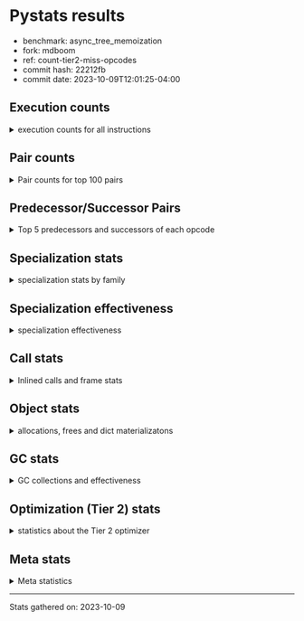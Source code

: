 
# Pystats results

- benchmark: async_tree_memoization
- fork: mdboom
- ref: count-tier2-miss-opcodes
- commit hash: 22212fb
- commit date: 2023-10-09T12:01:25-04:00

## Execution counts

<details>
<summary> execution counts for all instructions </summary>

|Name | Count | Self | Cumulative | Miss ratio | 
|---|---:|---:|---:|---:|
| LOAD_FAST | 398,876,760 | 18.8% | 18.8% |  |
| POP_JUMP_IF_FALSE | 125,785,020 | 5.9% | 24.8% |  |
| RESUME_CHECK | 102,018,640 | 4.8% | 29.6% | 0.0% |
| STORE_FAST | 99,282,060 | 4.7% | 34.3% |  |
| LOAD_FAST_LOAD_FAST | 91,702,900 | 4.3% | 38.6% |  |
| LOAD_CONST | 86,988,060 | 4.1% | 42.7% |  |
| LOAD_ATTR_INSTANCE_VALUE | 79,172,540 | 3.7% | 46.4% |  |
| TO_BOOL_BOOL | 77,424,880 | 3.7% | 50.1% |  |
| LOAD_ATTR_SLOT | 66,710,880 | 3.1% | 53.2% | 0.8% |
| POP_TOP | 58,160,760 | 2.7% | 56.0% |  |
| STORE_ATTR_SLOT | 56,809,180 | 2.7% | 58.6% | 6.1% |
| RETURN_VALUE | 54,488,520 | 2.6% | 61.2% |  |
| CALL_PY_EXACT_ARGS | 52,856,940 | 2.5% | 63.7% |  |
| LOAD_GLOBAL_MODULE | 50,846,480 | 2.4% | 66.1% |  |
| LOAD_ATTR_METHOD_WITH_VALUES | 47,272,820 | 2.2% | 68.3% |  |
| RETURN_CONST | 45,866,520 | 2.2% | 70.5% |  |
| LOAD_ATTR_METHOD_NO_DICT | 42,528,900 | 2.0% | 72.5% | 0.0% |
| PUSH_NULL | 40,211,100 | 1.9% | 74.4% |  |
| LOAD_ATTR | 38,904,240 | 1.8% | 76.2% |  |
| INTERPRETER_EXIT | 38,263,400 | 1.8% | 78.1% |  |
| CALL | 31,057,420 | 1.5% | 79.5% |  |
| LOAD_DEREF | 30,785,180 | 1.5% | 81.0% |  |
| CALL_METHOD_DESCRIPTOR_NOARGS | 27,766,720 | 1.3% | 82.3% | 12.3% |
| POP_JUMP_IF_NOT_NONE | 25,180,000 | 1.2% | 83.5% |  |
| LOAD_ATTR_MODULE | 24,873,420 | 1.2% | 84.6% |  |
| TO_BOOL_NONE | 19,295,420 | 0.9% | 85.6% |  |
| COMPARE_OP_INT | 18,708,260 | 0.9% | 86.4% |  |
| JUMP_BACKWARD | 18,356,360 | 0.9% | 87.3% |  |
| CALL_METHOD_DESCRIPTOR_O | 14,548,700 | 0.7% | 88.0% | 0.0% |
| CALL_BUILTIN_O | 12,538,660 | 0.6% | 88.6% |  |
| BINARY_OP_ADD_INT | 12,317,100 | 0.6% | 89.2% |  |
| NOP | 12,027,660 | 0.6% | 89.7% |  |
| FOR_ITER_RANGE | 11,750,540 | 0.6% | 90.3% |  |
| LOAD_GLOBAL_BUILTIN | 11,697,000 | 0.6% | 90.8% | 0.0% |
| BUILD_LIST | 10,347,060 | 0.5% | 91.3% |  |
| POP_JUMP_IF_NONE | 10,078,200 | 0.5% | 91.8% |  |
| STORE_DEREF | 9,517,620 | 0.4% | 92.2% |  |
| CALL_FUNCTION_EX | 8,666,100 | 0.4% | 92.7% |  |
| CALL_KW | 8,114,140 | 0.4% | 93.0% |  |
| CALL_INTRINSIC_1 | 8,106,060 | 0.4% | 93.4% |  |
| LIST_EXTEND | 8,106,060 | 0.4% | 93.8% |  |
| POP_JUMP_IF_TRUE | 7,833,440 | 0.4% | 94.2% |  |
| CONTAINS_OP | 6,718,440 | 0.3% | 94.5% |  |
| CALL_LIST_APPEND | 6,718,320 | 0.3% | 94.8% |  |
| RETURN_GENERATOR | 6,710,540 | 0.3% | 95.1% |  |
| BINARY_OP_SUBTRACT_INT | 6,158,580 | 0.3% | 95.4% |  |
| FOR_ITER_LIST | 4,481,700 | 0.2% | 95.6% |  |
| COPY_FREE_VARS | 4,471,640 | 0.2% | 95.8% |  |
| END_SEND | 4,187,100 | 0.2% | 96.0% |  |
| GET_AWAITABLE | 4,187,100 | 0.2% | 96.2% |  |
| SEND_GEN | 4,179,200 | 0.2% | 96.4% |  |
| TO_BOOL | 3,921,960 | 0.2% | 96.6% |  |
| STORE_ATTR | 3,921,140 | 0.2% | 96.8% |  |
| FOR_ITER_TUPLE | 3,919,020 | 0.2% | 97.0% |  |
| TO_BOOL_LIST | 3,637,960 | 0.2% | 97.2% |  |
| CALL_BUILTIN_FAST | 3,635,260 | 0.2% | 97.3% |  |
| COMPARE_OP_FLOAT | 3,575,240 | 0.2% | 97.5% |  |
| JUMP_FORWARD | 3,362,400 | 0.2% | 97.7% |  |
| COPY | 3,361,080 | 0.2% | 97.8% |  |
| IS_OP | 3,359,460 | 0.2% | 98.0% |  |
| CALL_TYPE_1 | 3,359,220 | 0.2% | 98.1% |  |
| STORE_SUBSCR_DICT | 3,359,220 | 0.2% | 98.3% |  |
| LIST_APPEND | 3,359,160 | 0.2% | 98.4% |  |
| STORE_FAST_LOAD_FAST | 3,359,160 | 0.2% | 98.6% |  |
| CALL_ISINSTANCE | 3,299,560 | 0.2% | 98.8% |  |
| CALL_PY_WITH_DEFAULTS | 3,075,640 | 0.1% | 98.9% |  |
| CALL_BOUND_METHOD_EXACT_ARGS | 2,799,420 | 0.1% | 99.0% |  |
| MAKE_CELL | 2,799,360 | 0.1% | 99.2% |  |
| CALL_METHOD_DESCRIPTOR_FAST | 2,523,620 | 0.1% | 99.3% |  |
| GET_ITER | 2,243,760 | 0.1% | 99.4% |  |
| SWAP | 1,679,820 | 0.1% | 99.5% |  |
| SEND | 1,671,980 | 0.1% | 99.6% |  |
| JUMP_BACKWARD_NO_INTERRUPT | 1,663,660 | 0.1% | 99.6% |  |
| YIELD_VALUE | 1,663,660 | 0.1% | 99.7% |  |
| LOAD_SUPER_ATTR_METHOD | 1,112,300 | 0.1% | 99.8% |  |
| BUILD_MAP | 836,020 | 0.0% | 99.8% |  |
| STORE_ATTR_INSTANCE_VALUE | 562,740 | 0.0% | 99.8% |  |
| CALL_BUILTIN_CLASS | 561,840 | 0.0% | 99.9% |  |
| BUILD_TUPLE | 560,340 | 0.0% | 99.9% |  |
| MAKE_FUNCTION | 560,040 | 0.0% | 99.9% |  |
| SET_FUNCTION_ATTRIBUTE | 560,040 | 0.0% | 99.9% |  |
| LOAD_FAST_AND_CLEAR | 559,860 | 0.0% | 100.0% |  |
| BINARY_OP_ADD_FLOAT | 277,300 | 0.0% | 100.0% |  |
| COMPARE_OP | 276,140 | 0.0% | 100.0% |  |
| BINARY_SUBSCR_LIST_INT | 276,100 | 0.0% | 100.0% |  |
| CALL_LEN | 4,140 | 0.0% | 100.0% |  |
| TO_BOOL_INT | 1,740 | 0.0% | 100.0% |  |
| CALL_METHOD_DESCRIPTOR_FAST_WITH_KEYWORDS | 1,560 | 0.0% | 100.0% |  |
| LOAD_GLOBAL | 1,160 | 0.0% | 100.0% |  |
| BINARY_OP | 680 | 0.0% | 100.0% |  |
| FOR_ITER | 180 | 0.0% | 100.0% |  |
| UNPACK_SEQUENCE_TWO_TUPLE | 180 | 0.0% | 100.0% |  |
| LOAD_SUPER_ATTR | 160 | 0.0% | 100.0% |  |
| CHECK_EXC_MATCH | 120 | 0.0% | 100.0% |  |
| EXIT_INIT_CHECK | 120 | 0.0% | 100.0% |  |
| POP_EXCEPT | 120 | 0.0% | 100.0% |  |
| PUSH_EXC_INFO | 120 | 0.0% | 100.0% |  |
| UNARY_INVERT | 120 | 0.0% | 100.0% |  |
| UNARY_NOT | 120 | 0.0% | 100.0% |  |
| STORE_FAST_STORE_FAST | 120 | 0.0% | 100.0% |  |
| BINARY_SUBSCR_DICT | 120 | 0.0% | 100.0% |  |
| CALL_ALLOC_AND_ENTER_INIT | 120 | 0.0% | 100.0% |  |
| LOAD_ATTR_CLASS | 120 | 0.0% | 100.0% |  |
| DICT_MERGE | 60 | 0.0% | 100.0% |  |
| IMPORT_NAME | 60 | 0.0% | 100.0% |  |
| RAISE_VARARGS | 60 | 0.0% | 100.0% |  |
| RERAISE | 60 | 0.0% | 100.0% |  |
| UNPACK_SEQUENCE | 60 | 0.0% | 100.0% |  |
| BINARY_OP_SUBTRACT_FLOAT | 60 | 0.0% | 100.0% |  |
| BINARY_SUBSCR_GETITEM | 60 | 0.0% | 100.0% |  |
| LOAD_ATTR_NONDESCRIPTOR_WITH_VALUES | 60 | 0.0% | 100.0% |  |
| BINARY_SUBSCR | 20 | 0.0% | 100.0% |  |
| STORE_SUBSCR | 20 | 0.0% | 100.0% |  |


</details>

## Pair counts

<details>
<summary> Pair counts for top 100 pairs </summary>

|Pair | Count | Self | Cumulative | 
|---|---:|---:|---:|
| POP_JUMP_IF_FALSE LOAD_FAST | 76,670,460 | 3.6% | 3.6% |
| LOAD_FAST LOAD_ATTR_INSTANCE_VALUE | 75,252,500 | 3.6% | 7.2% |
| STORE_FAST LOAD_FAST | 70,230,020 | 3.3% | 10.5% |
| TO_BOOL_BOOL POP_JUMP_IF_FALSE | 70,154,060 | 3.3% | 13.8% |
| LOAD_FAST LOAD_ATTR_SLOT | 66,700,380 | 3.1% | 16.9% |
| RESUME_CHECK LOAD_FAST | 60,966,880 | 2.9% | 19.8% |
| CALL_PY_EXACT_ARGS RESUME_CHECK | 46,145,920 | 2.2% | 22.0% |
| LOAD_FAST_LOAD_FAST STORE_ATTR_SLOT | 31,596,720 | 1.5% | 23.5% |
| LOAD_FAST LOAD_ATTR | 31,062,600 | 1.5% | 24.9% |
| CACHE RESUME_CHECK | 30,709,180 | 1.4% | 26.4% |
| LOAD_CONST LOAD_FAST | 29,343,220 | 1.4% | 27.8% |
| LOAD_FAST LOAD_ATTR_METHOD_WITH_VALUES | 28,810,420 | 1.4% | 29.1% |
| LOAD_ATTR_INSTANCE_VALUE TO_BOOL_BOOL | 27,411,180 | 1.3% | 30.4% |
| LOAD_FAST STORE_ATTR_SLOT | 25,146,660 | 1.2% | 31.6% |
| LOAD_ATTR_INSTANCE_VALUE LOAD_ATTR_METHOD_NO_DICT | 24,904,180 | 1.2% | 32.8% |
| LOAD_GLOBAL_MODULE LOAD_ATTR_MODULE | 24,872,720 | 1.2% | 34.0% |
| LOAD_FAST RETURN_VALUE | 24,620,260 | 1.2% | 35.1% |
| LOAD_ATTR_MODULE PUSH_NULL | 24,596,840 | 1.2% | 36.3% |
| STORE_ATTR_SLOT LOAD_FAST_LOAD_FAST | 23,490,600 | 1.1% | 37.4% |
| LOAD_ATTR_METHOD_WITH_VALUES CALL_PY_EXACT_ARGS | 22,926,340 | 1.1% | 38.5% |
| RETURN_CONST INTERPRETER_EXIT | 22,103,220 | 1.0% | 39.5% |
| LOAD_FAST POP_JUMP_IF_NOT_NONE | 21,820,540 | 1.0% | 40.6% |
| LOAD_ATTR_METHOD_NO_DICT LOAD_FAST | 20,431,300 | 1.0% | 41.5% |
| RETURN_CONST POP_TOP | 20,127,920 | 0.9% | 42.5% |
| PUSH_NULL LOAD_FAST | 20,077,080 | 0.9% | 43.4% |
| POP_TOP LOAD_FAST | 19,574,040 | 0.9% | 44.3% |
| TO_BOOL_NONE POP_JUMP_IF_FALSE | 19,295,420 | 0.9% | 45.3% |
| CALL STORE_FAST | 19,019,860 | 0.9% | 46.1% |
| COMPARE_OP_INT POP_JUMP_IF_FALSE | 18,708,260 | 0.9% | 47.0% |
| LOAD_FAST CALL_PY_EXACT_ARGS | 17,911,580 | 0.8% | 47.9% |
| POP_JUMP_IF_FALSE RETURN_CONST | 17,624,220 | 0.8% | 48.7% |
| RESUME_CHECK LOAD_GLOBAL_MODULE | 17,341,860 | 0.8% | 49.5% |
| STORE_ATTR_SLOT LOAD_CONST | 16,212,420 | 0.8% | 50.3% |
| LOAD_ATTR_SLOT TO_BOOL_NONE | 15,936,200 | 0.8% | 51.0% |
| RETURN_VALUE INTERPRETER_EXIT | 15,324,400 | 0.7% | 51.8% |
| POP_JUMP_IF_FALSE LOAD_CONST | 14,827,440 | 0.7% | 52.5% |
| RETURN_VALUE STORE_FAST | 14,826,420 | 0.7% | 53.2% |
| CALL_METHOD_DESCRIPTOR_O POP_TOP | 14,548,700 | 0.7% | 53.9% |
| LOAD_FAST LOAD_ATTR_METHOD_NO_DICT | 14,264,920 | 0.7% | 54.5% |
| LOAD_FAST LOAD_CONST | 13,990,460 | 0.7% | 55.2% |
| CALL_METHOD_DESCRIPTOR_NOARGS STORE_FAST | 13,988,660 | 0.7% | 55.8% |
| LOAD_ATTR CALL_METHOD_DESCRIPTOR_NOARGS | 13,712,680 | 0.6% | 56.5% |
| CALL_METHOD_DESCRIPTOR_NOARGS TO_BOOL_BOOL | 13,712,640 | 0.6% | 57.1% |
| LOAD_ATTR_INSTANCE_VALUE RETURN_VALUE | 12,301,480 | 0.6% | 57.7% |
| LOAD_FAST CALL_BUILTIN_O | 12,262,660 | 0.6% | 58.3% |
| CALL_BUILTIN_O STORE_FAST | 12,262,620 | 0.6% | 58.9% |
| NOP LOAD_FAST | 12,027,120 | 0.6% | 59.4% |
| LOAD_CONST STORE_FAST | 11,756,120 | 0.6% | 60.0% |
| POP_TOP RETURN_CONST | 11,466,060 | 0.5% | 60.5% |
| RETURN_VALUE TO_BOOL_BOOL | 11,465,840 | 0.5% | 61.1% |
| LOAD_FAST_LOAD_FAST LOAD_FAST_LOAD_FAST | 11,465,580 | 0.5% | 61.6% |
| LOAD_FAST_LOAD_FAST LOAD_FAST | 11,189,660 | 0.5% | 62.2% |
| PUSH_NULL LOAD_FAST_LOAD_FAST | 11,189,540 | 0.5% | 62.7% |
| LOAD_FAST CALL_METHOD_DESCRIPTOR_O | 11,189,360 | 0.5% | 63.2% |
| JUMP_BACKWARD FOR_ITER_RANGE | 11,189,300 | 0.5% | 63.7% |
| LOAD_ATTR_METHOD_WITH_VALUES LOAD_FAST | 10,633,040 | 0.5% | 64.2% |
| LOAD_ATTR_METHOD_NO_DICT CALL_METHOD_DESCRIPTOR_NOARGS | 10,629,940 | 0.5% | 64.7% |
| STORE_FAST LOAD_FAST_LOAD_FAST | 10,583,160 | 0.5% | 65.2% |
| LOAD_ATTR_METHOD_WITH_VALUES LOAD_FAST_LOAD_FAST | 10,353,580 | 0.5% | 65.7% |
| POP_JUMP_IF_NOT_NONE LOAD_FAST_LOAD_FAST | 10,353,520 | 0.5% | 66.2% |
| RESUME_CHECK LOAD_GLOBAL_BUILTIN | 10,295,780 | 0.5% | 66.7% |
| LOAD_GLOBAL_BUILTIN LOAD_FAST | 10,024,060 | 0.5% | 67.2% |
| LOAD_FAST_LOAD_FAST LOAD_CONST | 9,517,800 | 0.4% | 67.6% |
| LOAD_CONST BINARY_OP_ADD_INT | 9,517,720 | 0.4% | 68.1% |
| LOAD_CONST COMPARE_OP_INT | 8,959,720 | 0.4% | 68.5% |
| STORE_ATTR_SLOT LOAD_FAST | 8,658,140 | 0.4% | 68.9% |
| LOAD_ATTR_SLOT TO_BOOL_BOOL | 8,658,080 | 0.4% | 69.3% |
| LOAD_GLOBAL_MODULE LOAD_FAST | 8,398,500 | 0.4% | 69.7% |
| RESUME_CHECK NOP | 8,390,480 | 0.4% | 70.1% |
| STORE_ATTR_SLOT RETURN_CONST | 8,382,220 | 0.4% | 70.5% |
| LOAD_ATTR_SLOT LOAD_ATTR_METHOD_WITH_VALUES | 8,382,100 | 0.4% | 70.9% |
| LOAD_CONST CALL_KW | 8,114,140 | 0.4% | 71.3% |
| POP_TOP LOAD_CONST | 8,107,920 | 0.4% | 71.7% |
| BUILD_LIST LOAD_FAST | 8,106,240 | 0.4% | 72.0% |
| LOAD_ATTR PUSH_NULL | 8,106,200 | 0.4% | 72.4% |
| LOAD_ATTR_METHOD_NO_DICT CALL_PY_EXACT_ARGS | 8,106,180 | 0.4% | 72.8% |
| LIST_EXTEND CALL_INTRINSIC_1 | 8,106,060 | 0.4% | 73.2% |
| STORE_FAST RETURN_CONST | 7,831,520 | 0.4% | 73.6% |
| LOAD_FAST CALL | 7,830,720 | 0.4% | 73.9% |
| CALL_FUNCTION_EX POP_TOP | 7,830,260 | 0.4% | 74.3% |
| LOAD_FAST_LOAD_FAST CALL | 7,830,200 | 0.4% | 74.7% |
| LOAD_ATTR_SLOT LOAD_ATTR | 7,830,200 | 0.4% | 75.0% |
| POP_TOP JUMP_BACKWARD | 7,830,140 | 0.4% | 75.4% |
| CALL_INTRINSIC_1 CALL_FUNCTION_EX | 7,830,140 | 0.4% | 75.8% |
| FOR_ITER_RANGE STORE_FAST | 7,830,140 | 0.4% | 76.1% |
| LOAD_ATTR_SLOT BUILD_LIST | 7,830,140 | 0.4% | 76.5% |
| LOAD_ATTR_SLOT LIST_EXTEND | 7,830,140 | 0.4% | 76.9% |
| POP_JUMP_IF_NOT_NONE LOAD_GLOBAL_MODULE | 7,554,620 | 0.4% | 77.2% |
| POP_JUMP_IF_TRUE LOAD_FAST | 7,554,400 | 0.4% | 77.6% |
| LOAD_FAST PUSH_NULL | 7,508,000 | 0.4% | 78.0% |
| TO_BOOL_BOOL POP_JUMP_IF_TRUE | 7,270,760 | 0.3% | 78.3% |
| LOAD_FAST POP_JUMP_IF_NONE | 6,718,740 | 0.3% | 78.6% |
| LOAD_ATTR CALL | 6,718,700 | 0.3% | 78.9% |
| LOAD_GLOBAL_MODULE LOAD_FAST_LOAD_FAST | 6,718,620 | 0.3% | 79.2% |
| CONTAINS_OP POP_JUMP_IF_FALSE | 6,718,440 | 0.3% | 79.6% |
| LOAD_DEREF LOAD_CONST | 6,718,440 | 0.3% | 79.9% |
| LOAD_FAST CALL_LIST_APPEND | 6,718,320 | 0.3% | 80.2% |
| POP_JUMP_IF_NONE LOAD_DEREF | 6,718,320 | 0.3% | 80.5% |
| BINARY_OP_ADD_INT STORE_DEREF | 6,718,320 | 0.3% | 80.8% |
| CALL_LIST_APPEND JUMP_BACKWARD | 6,718,320 | 0.3% | 81.1% |


</details>

## Predecessor/Successor Pairs

<details>
<summary> Top 5 predecessors and successors of each opcode </summary>

### CACHE

<details>
<summary> Successors and predecessors for CACHE </summary>

|Successors | Count | Percentage | 
|---|---:|---:|
| RESUME_CHECK | 30,709,180 | 80.3% |
| COPY_FREE_VARS | 4,195,000 | 11.0% |
| POP_TOP | 3,359,220 | 8.8% |


</details>

### BINARY_SUBSCR

<details>
<summary> Successors and predecessors for BINARY_SUBSCR </summary>

|Predecessors | Count | Percentage | 
|---|---:|---:|
| LOAD_FAST | 20 | 100.0% |

|Successors | Count | Percentage | 
|---|---:|---:|
| BINARY_SUBSCR_DICT | 20 | 100.0% |


</details>

### CHECK_EXC_MATCH

<details>
<summary> Successors and predecessors for CHECK_EXC_MATCH </summary>

|Predecessors | Count | Percentage | 
|---|---:|---:|
| LOAD_GLOBAL_BUILTIN | 120 | 100.0% |

|Successors | Count | Percentage | 
|---|---:|---:|
| POP_JUMP_IF_FALSE | 120 | 100.0% |


</details>

### END_SEND

<details>
<summary> Successors and predecessors for END_SEND </summary>

|Predecessors | Count | Percentage | 
|---|---:|---:|
| RETURN_VALUE | 3,075,280 | 73.4% |
| SEND | 835,780 | 20.0% |
| RETURN_CONST | 276,040 | 6.6% |

|Successors | Count | Percentage | 
|---|---:|---:|
| POP_TOP | 3,911,180 | 93.4% |
| LOAD_FAST | 275,920 | 6.6% |


</details>

### EXIT_INIT_CHECK

<details>
<summary> Successors and predecessors for EXIT_INIT_CHECK </summary>

|Predecessors | Count | Percentage | 
|---|---:|---:|
| RETURN_CONST | 120 | 100.0% |

|Successors | Count | Percentage | 
|---|---:|---:|
| RETURN_VALUE | 120 | 100.0% |


</details>

### GET_ITER

<details>
<summary> Successors and predecessors for GET_ITER </summary>

|Predecessors | Count | Percentage | 
|---|---:|---:|
| LOAD_FAST | 1,122,480 | 50.0% |
| CALL_BUILTIN_CLASS | 561,300 | 25.0% |
| LOAD_DEREF | 559,860 | 25.0% |
| CALL_METHOD_DESCRIPTOR_NOARGS | 120 | 0.0% |

|Successors | Count | Percentage | 
|---|---:|---:|
| FOR_ITER_LIST | 1,122,520 | 50.0% |
| LOAD_FAST_AND_CLEAR | 559,860 | 25.0% |
| FOR_ITER_TUPLE | 559,860 | 25.0% |
| FOR_ITER_RANGE | 1,380 | 0.1% |
| FOR_ITER | 140 | 0.0% |


</details>

### INTERPRETER_EXIT

<details>
<summary> Successors and predecessors for INTERPRETER_EXIT </summary>

|Predecessors | Count | Percentage | 
|---|---:|---:|
| RETURN_CONST | 22,103,220 | 57.8% |
| RETURN_VALUE | 15,324,400 | 40.0% |
| YIELD_VALUE | 835,780 | 2.2% |


</details>

### MAKE_FUNCTION

<details>
<summary> Successors and predecessors for MAKE_FUNCTION </summary>

|Predecessors | Count | Percentage | 
|---|---:|---:|
| LOAD_CONST | 560,040 | 100.0% |

|Successors | Count | Percentage | 
|---|---:|---:|
| SET_FUNCTION_ATTRIBUTE | 560,040 | 100.0% |


</details>

### NOP

<details>
<summary> Successors and predecessors for NOP </summary>

|Predecessors | Count | Percentage | 
|---|---:|---:|
| RESUME_CHECK | 8,390,480 | 69.8% |
| POP_JUMP_IF_NOT_NONE | 2,799,420 | 23.3% |
| STORE_FAST | 837,340 | 7.0% |
| POP_TOP | 300 | 0.0% |
| JUMP_FORWARD | 60 | 0.0% |

|Successors | Count | Percentage | 
|---|---:|---:|
| LOAD_FAST | 12,027,120 | 100.0% |
| LOAD_GLOBAL_MODULE | 320 | 0.0% |
| LOAD_CONST | 60 | 0.0% |
| LOAD_DEREF | 60 | 0.0% |
| LOAD_FAST_LOAD_FAST | 60 | 0.0% |


</details>

### POP_EXCEPT

<details>
<summary> Successors and predecessors for POP_EXCEPT </summary>

|Predecessors | Count | Percentage | 
|---|---:|---:|
| COPY | 60 | 50.0% |
| SWAP | 60 | 50.0% |

|Successors | Count | Percentage | 
|---|---:|---:|
| RETURN_VALUE | 60 | 50.0% |
| RERAISE | 60 | 50.0% |


</details>

### POP_TOP

<details>
<summary> Successors and predecessors for POP_TOP </summary>

|Predecessors | Count | Percentage | 
|---|---:|---:|
| RETURN_CONST | 20,127,920 | 34.6% |
| CALL_METHOD_DESCRIPTOR_O | 14,548,700 | 25.0% |
| CALL_FUNCTION_EX | 7,830,260 | 13.5% |
| CALL | 4,195,240 | 7.2% |
| END_SEND | 3,911,180 | 6.7% |

|Successors | Count | Percentage | 
|---|---:|---:|
| LOAD_FAST | 19,574,040 | 33.7% |
| RETURN_CONST | 11,466,060 | 19.7% |
| LOAD_CONST | 8,107,920 | 13.9% |
| JUMP_BACKWARD | 7,830,140 | 13.5% |
| RESUME_CHECK | 6,710,540 | 11.5% |


</details>

### PUSH_EXC_INFO

<details>
<summary> Successors and predecessors for PUSH_EXC_INFO </summary>

|Predecessors | Count | Percentage | 
|---|---:|---:|
| RERAISE | 60 | 50.0% |
| BINARY_SUBSCR_DICT | 60 | 50.0% |

|Successors | Count | Percentage | 
|---|---:|---:|
| LOAD_GLOBAL_BUILTIN | 120 | 100.0% |


</details>

### PUSH_NULL

<details>
<summary> Successors and predecessors for PUSH_NULL </summary>

|Predecessors | Count | Percentage | 
|---|---:|---:|
| LOAD_ATTR_MODULE | 24,596,840 | 61.2% |
| LOAD_ATTR | 8,106,200 | 20.2% |
| LOAD_FAST | 7,508,000 | 18.7% |
| LOAD_DEREF | 60 | 0.0% |

|Successors | Count | Percentage | 
|---|---:|---:|
| LOAD_FAST | 20,077,080 | 49.9% |
| LOAD_FAST_LOAD_FAST | 11,189,540 | 27.8% |
| CALL | 5,308,960 | 13.2% |
| LOAD_CONST | 2,799,540 | 7.0% |
| LOAD_GLOBAL_BUILTIN | 559,860 | 1.4% |


</details>

### RETURN_GENERATOR

<details>
<summary> Successors and predecessors for RETURN_GENERATOR </summary>

|Predecessors | Count | Percentage | 
|---|---:|---:|
| CALL_PY_EXACT_ARGS | 6,434,500 | 95.9% |
| CALL_PY_WITH_DEFAULTS | 275,920 | 4.1% |
| COPY_FREE_VARS | 60 | 0.0% |
| CALL_BOUND_METHOD_EXACT_ARGS | 60 | 0.0% |

|Successors | Count | Percentage | 
|---|---:|---:|
| LIST_APPEND | 3,359,160 | 50.1% |
| GET_AWAITABLE | 3,351,320 | 49.9% |
| CALL_PY_EXACT_ARGS | 40 | 0.0% |
| CALL | 20 | 0.0% |


</details>

### RETURN_VALUE

<details>
<summary> Successors and predecessors for RETURN_VALUE </summary>

|Predecessors | Count | Percentage | 
|---|---:|---:|
| LOAD_FAST | 24,620,260 | 45.2% |
| LOAD_ATTR_INSTANCE_VALUE | 12,301,480 | 22.6% |
| RETURN_VALUE | 6,158,880 | 11.3% |
| POP_JUMP_IF_FALSE | 3,359,280 | 6.2% |
| COMPARE_OP_FLOAT | 3,299,140 | 6.1% |

|Successors | Count | Percentage | 
|---|---:|---:|
| INTERPRETER_EXIT | 15,324,400 | 28.1% |
| STORE_FAST | 14,826,420 | 27.2% |
| TO_BOOL_BOOL | 11,465,840 | 21.0% |
| RETURN_VALUE | 6,158,880 | 11.3% |
| END_SEND | 3,075,280 | 5.6% |


</details>

### STORE_SUBSCR

<details>
<summary> Successors and predecessors for STORE_SUBSCR </summary>

|Predecessors | Count | Percentage | 
|---|---:|---:|
| LOAD_ATTR | 20 | 100.0% |

|Successors | Count | Percentage | 
|---|---:|---:|
| STORE_SUBSCR_DICT | 20 | 100.0% |


</details>

### TO_BOOL

<details>
<summary> Successors and predecessors for TO_BOOL </summary>

|Predecessors | Count | Percentage | 
|---|---:|---:|
| LOAD_ATTR_INSTANCE_VALUE | 3,360,660 | 85.7% |
| LOAD_FAST | 559,920 | 14.3% |
| TO_BOOL | 1,000 | 0.0% |
| RETURN_VALUE | 160 | 0.0% |
| COPY | 80 | 0.0% |

|Successors | Count | Percentage | 
|---|---:|---:|
| POP_JUMP_IF_FALSE | 3,359,220 | 85.7% |
| POP_JUMP_IF_TRUE | 561,240 | 14.3% |
| TO_BOOL | 1,000 | 0.0% |
| TO_BOOL_BOOL | 380 | 0.0% |
| TO_BOOL_INT | 120 | 0.0% |


</details>

### UNARY_INVERT

<details>
<summary> Successors and predecessors for UNARY_INVERT </summary>

|Predecessors | Count | Percentage | 
|---|---:|---:|
| BINARY_OP | 60 | 50.0% |
| LOAD_ATTR_MODULE | 60 | 50.0% |

|Successors | Count | Percentage | 
|---|---:|---:|
| BINARY_OP | 120 | 100.0% |


</details>

### UNARY_NOT

<details>
<summary> Successors and predecessors for UNARY_NOT </summary>

|Predecessors | Count | Percentage | 
|---|---:|---:|
| TO_BOOL_BOOL | 60 | 50.0% |
| TO_BOOL_INT | 60 | 50.0% |

|Successors | Count | Percentage | 
|---|---:|---:|
| COPY | 60 | 50.0% |
| STORE_FAST | 60 | 50.0% |


</details>

### BINARY_OP

<details>
<summary> Successors and predecessors for BINARY_OP </summary>

|Predecessors | Count | Percentage | 
|---|---:|---:|
| LOAD_GLOBAL_MODULE | 180 | 26.5% |
| BINARY_OP | 140 | 20.6% |
| LOAD_FAST | 140 | 20.6% |
| UNARY_INVERT | 120 | 17.6% |
| POP_JUMP_IF_FALSE | 60 | 8.8% |

|Successors | Count | Percentage | 
|---|---:|---:|
| BINARY_OP | 140 | 20.6% |
| COPY | 120 | 17.6% |
| STORE_FAST | 120 | 17.6% |
| LOAD_GLOBAL_MODULE | 120 | 17.6% |
| UNARY_INVERT | 60 | 8.8% |


</details>

### BUILD_LIST

<details>
<summary> Successors and predecessors for BUILD_LIST </summary>

|Predecessors | Count | Percentage | 
|---|---:|---:|
| LOAD_ATTR_SLOT | 7,830,140 | 75.7% |
| STORE_FAST | 561,240 | 5.4% |
| POP_JUMP_IF_FALSE | 559,860 | 5.4% |
| STORE_DEREF | 559,860 | 5.4% |
| SWAP | 559,860 | 5.4% |

|Successors | Count | Percentage | 
|---|---:|---:|
| LOAD_FAST | 8,106,240 | 78.3% |
| STORE_FAST | 1,121,100 | 10.8% |
| STORE_DEREF | 559,860 | 5.4% |
| SWAP | 559,860 | 5.4% |


</details>

### BUILD_MAP

<details>
<summary> Successors and predecessors for BUILD_MAP </summary>

|Predecessors | Count | Percentage | 
|---|---:|---:|
| STORE_FAST | 559,860 | 67.0% |
| LOAD_FAST | 275,920 | 33.0% |
| POP_TOP | 60 | 0.0% |
| BUILD_TUPLE | 60 | 0.0% |
| RESUME_CHECK | 60 | 0.0% |

|Successors | Count | Percentage | 
|---|---:|---:|
| STORE_FAST | 559,860 | 67.0% |
| CALL_FUNCTION_EX | 275,920 | 33.0% |
| LOAD_FAST | 240 | 0.0% |


</details>

### BUILD_TUPLE

<details>
<summary> Successors and predecessors for BUILD_TUPLE </summary>

|Predecessors | Count | Percentage | 
|---|---:|---:|
| LOAD_FAST | 560,040 | 99.9% |
| CALL | 60 | 0.0% |
| LOAD_CONST | 60 | 0.0% |
| LOAD_FAST_LOAD_FAST | 60 | 0.0% |
| LOAD_GLOBAL_BUILTIN | 60 | 0.0% |

|Successors | Count | Percentage | 
|---|---:|---:|
| LOAD_CONST | 560,040 | 99.9% |
| CALL | 100 | 0.0% |
| RETURN_VALUE | 60 | 0.0% |
| BUILD_MAP | 60 | 0.0% |
| CALL_ISINSTANCE | 40 | 0.0% |


</details>

### CALL

<details>
<summary> Successors and predecessors for CALL </summary>

|Predecessors | Count | Percentage | 
|---|---:|---:|
| LOAD_FAST | 7,830,720 | 25.2% |
| LOAD_FAST_LOAD_FAST | 7,830,200 | 25.2% |
| LOAD_ATTR | 6,718,700 | 21.6% |
| PUSH_NULL | 5,308,960 | 17.1% |
| LOAD_ATTR_INSTANCE_VALUE | 3,359,260 | 10.8% |

|Successors | Count | Percentage | 
|---|---:|---:|
| STORE_FAST | 19,019,860 | 61.2% |
| POP_TOP | 4,195,240 | 13.5% |
| RESUME_CHECK | 3,635,260 | 11.7% |
| CALL_METHOD_DESCRIPTOR_O | 3,359,260 | 10.8% |
| RETURN_VALUE | 837,340 | 2.7% |


</details>

### CALL_FUNCTION_EX

<details>
<summary> Successors and predecessors for CALL_FUNCTION_EX </summary>

|Predecessors | Count | Percentage | 
|---|---:|---:|
| CALL_INTRINSIC_1 | 7,830,140 | 90.4% |
| STORE_FAST | 559,860 | 6.5% |
| BUILD_MAP | 275,920 | 3.2% |
| LOAD_FAST | 120 | 0.0% |
| DICT_MERGE | 60 | 0.0% |

|Successors | Count | Percentage | 
|---|---:|---:|
| POP_TOP | 7,830,260 | 90.4% |
| MAKE_CELL | 559,860 | 6.5% |
| STORE_FAST | 275,920 | 3.2% |
| COPY_FREE_VARS | 60 | 0.0% |


</details>

### CALL_INTRINSIC_1

<details>
<summary> Successors and predecessors for CALL_INTRINSIC_1 </summary>

|Predecessors | Count | Percentage | 
|---|---:|---:|
| LIST_EXTEND | 8,106,060 | 100.0% |

|Successors | Count | Percentage | 
|---|---:|---:|
| CALL_FUNCTION_EX | 7,830,140 | 96.6% |
| LOAD_CONST | 275,920 | 3.4% |


</details>

### CALL_KW

<details>
<summary> Successors and predecessors for CALL_KW </summary>

|Predecessors | Count | Percentage | 
|---|---:|---:|
| LOAD_CONST | 8,114,140 | 100.0% |

|Successors | Count | Percentage | 
|---|---:|---:|
| STORE_FAST | 3,359,220 | 41.4% |
| RESUME_CHECK | 3,359,220 | 41.4% |
| POP_TOP | 559,920 | 6.9% |
| STORE_DEREF | 559,860 | 6.9% |
| RETURN_VALUE | 275,920 | 3.4% |


</details>

### COMPARE_OP

<details>
<summary> Successors and predecessors for COMPARE_OP </summary>

|Predecessors | Count | Percentage | 
|---|---:|---:|
| LOAD_CONST | 275,940 | 99.9% |
| CALL_BUILTIN_CLASS | 120 | 0.0% |
| COMPARE_OP | 80 | 0.0% |

|Successors | Count | Percentage | 
|---|---:|---:|
| POP_JUMP_IF_FALSE | 276,040 | 100.0% |
| COMPARE_OP | 80 | 0.0% |
| COMPARE_OP_INT | 20 | 0.0% |


</details>

### CONTAINS_OP

<details>
<summary> Successors and predecessors for CONTAINS_OP </summary>

|Predecessors | Count | Percentage | 
|---|---:|---:|
| LOAD_GLOBAL_MODULE | 3,359,220 | 50.0% |
| LOAD_FAST_LOAD_FAST | 3,359,160 | 50.0% |
| LOAD_ATTR_INSTANCE_VALUE | 60 | 0.0% |

|Successors | Count | Percentage | 
|---|---:|---:|
| POP_JUMP_IF_FALSE | 6,718,440 | 100.0% |


</details>

### COPY

<details>
<summary> Successors and predecessors for COPY </summary>

|Predecessors | Count | Percentage | 
|---|---:|---:|
| CALL_BUILTIN_FAST | 3,359,280 | 99.9% |
| CALL_LEN | 1,380 | 0.0% |
| BINARY_OP | 120 | 0.0% |
| LOAD_FAST | 120 | 0.0% |
| UNARY_NOT | 60 | 0.0% |

|Successors | Count | Percentage | 
|---|---:|---:|
| TO_BOOL_BOOL | 3,359,360 | 99.9% |
| TO_BOOL_INT | 1,460 | 0.0% |
| TO_BOOL | 80 | 0.0% |
| LOAD_ATTR_INSTANCE_VALUE | 80 | 0.0% |
| POP_EXCEPT | 60 | 0.0% |


</details>

### COPY_FREE_VARS

<details>
<summary> Successors and predecessors for COPY_FREE_VARS </summary>

|Predecessors | Count | Percentage | 
|---|---:|---:|
| CACHE | 4,195,000 | 93.8% |
| CALL_PY_EXACT_ARGS | 276,520 | 6.2% |
| CALL_FUNCTION_EX | 60 | 0.0% |
| CALL_ALLOC_AND_ENTER_INIT | 60 | 0.0% |

|Successors | Count | Percentage | 
|---|---:|---:|
| RESUME_CHECK | 4,471,520 | 100.0% |
| RETURN_GENERATOR | 60 | 0.0% |
| MAKE_CELL | 60 | 0.0% |


</details>

### DICT_MERGE

<details>
<summary> Successors and predecessors for DICT_MERGE </summary>

|Predecessors | Count | Percentage | 
|---|---:|---:|
| LOAD_FAST | 60 | 100.0% |

|Successors | Count | Percentage | 
|---|---:|---:|
| CALL_FUNCTION_EX | 60 | 100.0% |


</details>

### FOR_ITER

<details>
<summary> Successors and predecessors for FOR_ITER </summary>

|Predecessors | Count | Percentage | 
|---|---:|---:|
| GET_ITER | 140 | 77.8% |
| FOR_ITER | 40 | 22.2% |

|Successors | Count | Percentage | 
|---|---:|---:|
| LOAD_FAST | 60 | 33.3% |
| RETURN_CONST | 60 | 33.3% |
| FOR_ITER | 40 | 22.2% |
| FOR_ITER_LIST | 20 | 11.1% |


</details>

### GET_AWAITABLE

<details>
<summary> Successors and predecessors for GET_AWAITABLE </summary>

|Predecessors | Count | Percentage | 
|---|---:|---:|
| RETURN_GENERATOR | 3,351,320 | 80.0% |
| RETURN_VALUE | 559,860 | 13.4% |
| LOAD_FAST | 275,920 | 6.6% |

|Successors | Count | Percentage | 
|---|---:|---:|
| LOAD_CONST | 4,187,100 | 100.0% |


</details>

### IMPORT_NAME

<details>
<summary> Successors and predecessors for IMPORT_NAME </summary>

|Predecessors | Count | Percentage | 
|---|---:|---:|
| LOAD_CONST | 60 | 100.0% |

|Successors | Count | Percentage | 
|---|---:|---:|
| STORE_FAST | 60 | 100.0% |


</details>

### IS_OP

<details>
<summary> Successors and predecessors for IS_OP </summary>

|Predecessors | Count | Percentage | 
|---|---:|---:|
| LOAD_FAST_LOAD_FAST | 3,359,160 | 100.0% |
| LOAD_CONST | 300 | 0.0% |

|Successors | Count | Percentage | 
|---|---:|---:|
| POP_JUMP_IF_FALSE | 3,359,160 | 100.0% |
| RETURN_VALUE | 300 | 0.0% |


</details>

### JUMP_BACKWARD

<details>
<summary> Successors and predecessors for JUMP_BACKWARD </summary>

|Predecessors | Count | Percentage | 
|---|---:|---:|
| POP_TOP | 7,830,140 | 42.7% |
| CALL_LIST_APPEND | 6,718,320 | 36.6% |
| LIST_APPEND | 3,359,160 | 18.3% |
| POP_JUMP_IF_FALSE | 448,740 | 2.4% |

|Successors | Count | Percentage | 
|---|---:|---:|
| FOR_ITER_RANGE | 11,189,300 | 61.0% |
| FOR_ITER_LIST | 3,359,160 | 18.3% |
| FOR_ITER_TUPLE | 3,359,160 | 18.3% |
| LOAD_FAST | 448,740 | 2.4% |


</details>

### JUMP_BACKWARD_NO_INTERRUPT

<details>
<summary> Successors and predecessors for JUMP_BACKWARD_NO_INTERRUPT </summary>

|Predecessors | Count | Percentage | 
|---|---:|---:|
| RESUME_CHECK | 1,663,660 | 100.0% |

|Successors | Count | Percentage | 
|---|---:|---:|
| SEND | 835,780 | 50.2% |
| SEND_GEN | 827,880 | 49.8% |


</details>

### JUMP_FORWARD

<details>
<summary> Successors and predecessors for JUMP_FORWARD </summary>

|Predecessors | Count | Percentage | 
|---|---:|---:|
| POP_TOP | 3,359,220 | 99.9% |
| STORE_FAST | 3,060 | 0.1% |
| POP_JUMP_IF_FALSE | 120 | 0.0% |

|Successors | Count | Percentage | 
|---|---:|---:|
| LOAD_DEREF | 3,359,160 | 99.9% |
| LOAD_FAST | 1,740 | 0.1% |
| LOAD_GLOBAL_BUILTIN | 1,440 | 0.0% |
| NOP | 60 | 0.0% |


</details>

### LIST_APPEND

<details>
<summary> Successors and predecessors for LIST_APPEND </summary>

|Predecessors | Count | Percentage | 
|---|---:|---:|
| RETURN_GENERATOR | 3,359,160 | 100.0% |

|Successors | Count | Percentage | 
|---|---:|---:|
| JUMP_BACKWARD | 3,359,160 | 100.0% |


</details>

### LIST_EXTEND

<details>
<summary> Successors and predecessors for LIST_EXTEND </summary>

|Predecessors | Count | Percentage | 
|---|---:|---:|
| LOAD_ATTR_SLOT | 7,830,140 | 96.6% |
| LOAD_FAST | 275,920 | 3.4% |

|Successors | Count | Percentage | 
|---|---:|---:|
| CALL_INTRINSIC_1 | 8,106,060 | 100.0% |


</details>

### LOAD_ATTR

<details>
<summary> Successors and predecessors for LOAD_ATTR </summary>

|Predecessors | Count | Percentage | 
|---|---:|---:|
| LOAD_FAST | 31,062,600 | 79.8% |
| LOAD_ATTR_SLOT | 7,830,200 | 20.1% |
| LOAD_ATTR | 9,960 | 0.0% |
| LOAD_GLOBAL_MODULE | 580 | 0.0% |
| LOAD_ATTR_INSTANCE_VALUE | 360 | 0.0% |

|Successors | Count | Percentage | 
|---|---:|---:|
| CALL_METHOD_DESCRIPTOR_NOARGS | 13,712,680 | 35.2% |
| PUSH_NULL | 8,106,200 | 20.8% |
| CALL | 6,718,700 | 17.3% |
| LOAD_FAST | 3,635,380 | 9.3% |
| STORE_FAST | 3,359,280 | 8.6% |


</details>

### LOAD_CONST

<details>
<summary> Successors and predecessors for LOAD_CONST </summary>

|Predecessors | Count | Percentage | 
|---|---:|---:|
| STORE_ATTR_SLOT | 16,212,420 | 18.6% |
| POP_JUMP_IF_FALSE | 14,827,440 | 17.0% |
| LOAD_FAST | 13,990,460 | 16.1% |
| LOAD_FAST_LOAD_FAST | 9,517,800 | 10.9% |
| POP_TOP | 8,107,920 | 9.3% |

|Successors | Count | Percentage | 
|---|---:|---:|
| LOAD_FAST | 29,343,220 | 33.7% |
| STORE_FAST | 11,756,120 | 13.5% |
| BINARY_OP_ADD_INT | 9,517,720 | 10.9% |
| COMPARE_OP_INT | 8,959,720 | 10.3% |
| CALL_KW | 8,114,140 | 9.3% |


</details>

### LOAD_DEREF

<details>
<summary> Successors and predecessors for LOAD_DEREF </summary>

|Predecessors | Count | Percentage | 
|---|---:|---:|
| POP_JUMP_IF_NONE | 6,718,320 | 21.8% |
| POP_JUMP_IF_FALSE | 3,919,020 | 12.7% |
| RESUME_CHECK | 3,359,220 | 10.9% |
| JUMP_FORWARD | 3,359,160 | 10.9% |
| LOAD_DEREF | 3,359,160 | 10.9% |

|Successors | Count | Percentage | 
|---|---:|---:|
| LOAD_CONST | 6,718,440 | 21.8% |
| LOAD_ATTR_METHOD_WITH_VALUES | 3,919,020 | 12.7% |
| LOAD_DEREF | 3,359,160 | 10.9% |
| POP_JUMP_IF_NONE | 3,359,160 | 10.9% |
| COMPARE_OP_INT | 3,359,160 | 10.9% |


</details>

### LOAD_FAST

<details>
<summary> Successors and predecessors for LOAD_FAST </summary>

|Predecessors | Count | Percentage | 
|---|---:|---:|
| POP_JUMP_IF_FALSE | 76,670,460 | 19.2% |
| STORE_FAST | 70,230,020 | 17.6% |
| RESUME_CHECK | 60,966,880 | 15.3% |
| LOAD_CONST | 29,343,220 | 7.4% |
| LOAD_ATTR_METHOD_NO_DICT | 20,431,300 | 5.1% |

|Successors | Count | Percentage | 
|---|---:|---:|
| LOAD_ATTR_INSTANCE_VALUE | 75,252,500 | 18.9% |
| LOAD_ATTR_SLOT | 66,700,380 | 16.7% |
| LOAD_ATTR | 31,062,600 | 7.8% |
| LOAD_ATTR_METHOD_WITH_VALUES | 28,810,420 | 7.2% |
| STORE_ATTR_SLOT | 25,146,660 | 6.3% |


</details>

### LOAD_FAST_AND_CLEAR

<details>
<summary> Successors and predecessors for LOAD_FAST_AND_CLEAR </summary>

|Predecessors | Count | Percentage | 
|---|---:|---:|
| GET_ITER | 559,860 | 100.0% |

|Successors | Count | Percentage | 
|---|---:|---:|
| SWAP | 559,860 | 100.0% |


</details>

### LOAD_FAST_LOAD_FAST

<details>
<summary> Successors and predecessors for LOAD_FAST_LOAD_FAST </summary>

|Predecessors | Count | Percentage | 
|---|---:|---:|
| STORE_ATTR_SLOT | 23,490,600 | 25.6% |
| LOAD_FAST_LOAD_FAST | 11,465,580 | 12.5% |
| PUSH_NULL | 11,189,540 | 12.2% |
| STORE_FAST | 10,583,160 | 11.5% |
| LOAD_ATTR_METHOD_WITH_VALUES | 10,353,580 | 11.3% |

|Successors | Count | Percentage | 
|---|---:|---:|
| STORE_ATTR_SLOT | 31,596,720 | 34.5% |
| LOAD_FAST_LOAD_FAST | 11,465,580 | 12.5% |
| LOAD_FAST | 11,189,660 | 12.2% |
| LOAD_CONST | 9,517,800 | 10.4% |
| CALL | 7,830,200 | 8.5% |


</details>

### LOAD_GLOBAL

<details>
<summary> Successors and predecessors for LOAD_GLOBAL </summary>

|Predecessors | Count | Percentage | 
|---|---:|---:|
| POP_TOP | 220 | 19.0% |
| RESUME_CHECK | 220 | 19.0% |
| LOAD_FAST | 140 | 12.1% |
| STORE_ATTR_INSTANCE_VALUE | 120 | 10.3% |
| STORE_FAST | 100 | 8.6% |

|Successors | Count | Percentage | 
|---|---:|---:|
| LOAD_GLOBAL_MODULE | 860 | 74.1% |
| LOAD_GLOBAL_BUILTIN | 280 | 24.1% |
| LOAD_ATTR | 20 | 1.7% |


</details>

### LOAD_SUPER_ATTR

<details>
<summary> Successors and predecessors for LOAD_SUPER_ATTR </summary>

|Predecessors | Count | Percentage | 
|---|---:|---:|
| LOAD_FAST | 160 | 100.0% |

|Successors | Count | Percentage | 
|---|---:|---:|
| LOAD_SUPER_ATTR_METHOD | 160 | 100.0% |


</details>

### MAKE_CELL

<details>
<summary> Successors and predecessors for MAKE_CELL </summary>

|Predecessors | Count | Percentage | 
|---|---:|---:|
| MAKE_CELL | 2,239,440 | 80.0% |
| CALL_FUNCTION_EX | 559,860 | 20.0% |
| COPY_FREE_VARS | 60 | 0.0% |

|Successors | Count | Percentage | 
|---|---:|---:|
| MAKE_CELL | 2,239,440 | 80.0% |
| RESUME_CHECK | 559,920 | 20.0% |


</details>

### POP_JUMP_IF_FALSE

<details>
<summary> Successors and predecessors for POP_JUMP_IF_FALSE </summary>

|Predecessors | Count | Percentage | 
|---|---:|---:|
| TO_BOOL_BOOL | 70,154,060 | 55.8% |
| TO_BOOL_NONE | 19,295,420 | 15.3% |
| COMPARE_OP_INT | 18,708,260 | 14.9% |
| CONTAINS_OP | 6,718,440 | 5.3% |
| TO_BOOL_LIST | 3,637,960 | 2.9% |

|Successors | Count | Percentage | 
|---|---:|---:|
| LOAD_FAST | 76,670,460 | 61.0% |
| RETURN_CONST | 17,624,220 | 14.0% |
| LOAD_CONST | 14,827,440 | 11.8% |
| LOAD_GLOBAL_MODULE | 5,298,820 | 4.2% |
| LOAD_DEREF | 3,919,020 | 3.1% |


</details>

### POP_JUMP_IF_NONE

<details>
<summary> Successors and predecessors for POP_JUMP_IF_NONE </summary>

|Predecessors | Count | Percentage | 
|---|---:|---:|
| LOAD_FAST | 6,718,740 | 66.7% |
| LOAD_DEREF | 3,359,160 | 33.3% |
| LOAD_ATTR_INSTANCE_VALUE | 180 | 0.0% |
| CALL | 120 | 0.0% |

|Successors | Count | Percentage | 
|---|---:|---:|
| LOAD_DEREF | 6,718,320 | 66.7% |
| LOAD_FAST | 3,359,340 | 33.3% |
| RETURN_CONST | 360 | 0.0% |
| LOAD_GLOBAL_BUILTIN | 100 | 0.0% |
| LOAD_FAST_LOAD_FAST | 60 | 0.0% |


</details>

### POP_JUMP_IF_NOT_NONE

<details>
<summary> Successors and predecessors for POP_JUMP_IF_NOT_NONE </summary>

|Predecessors | Count | Percentage | 
|---|---:|---:|
| LOAD_FAST | 21,820,540 | 86.7% |
| LOAD_ATTR_INSTANCE_VALUE | 3,359,220 | 13.3% |
| LOAD_GLOBAL_MODULE | 180 | 0.0% |
| LOAD_DEREF | 60 | 0.0% |

|Successors | Count | Percentage | 
|---|---:|---:|
| LOAD_FAST_LOAD_FAST | 10,353,520 | 41.1% |
| LOAD_GLOBAL_MODULE | 7,554,620 | 30.0% |
| LOAD_FAST | 3,912,560 | 15.5% |
| NOP | 2,799,420 | 11.1% |
| LOAD_GLOBAL_BUILTIN | 559,860 | 2.2% |


</details>

### POP_JUMP_IF_TRUE

<details>
<summary> Successors and predecessors for POP_JUMP_IF_TRUE </summary>

|Predecessors | Count | Percentage | 
|---|---:|---:|
| TO_BOOL_BOOL | 7,270,760 | 92.8% |
| TO_BOOL | 561,240 | 7.2% |
| TO_BOOL_INT | 1,440 | 0.0% |

|Successors | Count | Percentage | 
|---|---:|---:|
| LOAD_FAST | 7,554,400 | 96.4% |
| LOAD_CONST | 277,360 | 3.5% |
| STORE_FAST | 1,380 | 0.0% |
| LOAD_GLOBAL_BUILTIN | 100 | 0.0% |
| POP_TOP | 60 | 0.0% |


</details>

### RAISE_VARARGS

<details>
<summary> Successors and predecessors for RAISE_VARARGS </summary>

|Predecessors | Count | Percentage | 
|---|---:|---:|
| LOAD_CONST | 60 | 100.0% |

|Successors | Count | Percentage | 
|---|---:|---:|
| COPY | 60 | 100.0% |


</details>

### RERAISE

<details>
<summary> Successors and predecessors for RERAISE </summary>

|Predecessors | Count | Percentage | 
|---|---:|---:|
| POP_EXCEPT | 60 | 100.0% |

|Successors | Count | Percentage | 
|---|---:|---:|
| PUSH_EXC_INFO | 60 | 100.0% |


</details>

### RETURN_CONST

<details>
<summary> Successors and predecessors for RETURN_CONST </summary>

|Predecessors | Count | Percentage | 
|---|---:|---:|
| POP_JUMP_IF_FALSE | 17,624,220 | 38.4% |
| POP_TOP | 11,466,060 | 25.0% |
| STORE_ATTR_SLOT | 8,382,220 | 18.3% |
| STORE_FAST | 7,831,520 | 17.1% |
| STORE_ATTR_INSTANCE_VALUE | 560,460 | 1.2% |

|Successors | Count | Percentage | 
|---|---:|---:|
| INTERPRETER_EXIT | 22,103,220 | 48.2% |
| POP_TOP | 20,127,920 | 43.9% |
| TO_BOOL_BOOL | 3,359,220 | 7.3% |
| END_SEND | 276,040 | 0.6% |
| EXIT_INIT_CHECK | 120 | 0.0% |


</details>

### SEND

<details>
<summary> Successors and predecessors for SEND </summary>

|Predecessors | Count | Percentage | 
|---|---:|---:|
| JUMP_BACKWARD_NO_INTERRUPT | 835,780 | 50.0% |
| LOAD_CONST | 835,780 | 50.0% |
| SEND | 420 | 0.0% |

|Successors | Count | Percentage | 
|---|---:|---:|
| END_SEND | 835,780 | 50.0% |
| YIELD_VALUE | 835,780 | 50.0% |
| SEND | 420 | 0.0% |


</details>

### SET_FUNCTION_ATTRIBUTE

<details>
<summary> Successors and predecessors for SET_FUNCTION_ATTRIBUTE </summary>

|Predecessors | Count | Percentage | 
|---|---:|---:|
| MAKE_FUNCTION | 560,040 | 100.0% |

|Successors | Count | Percentage | 
|---|---:|---:|
| STORE_FAST | 560,040 | 100.0% |


</details>

### STORE_ATTR

<details>
<summary> Successors and predecessors for STORE_ATTR </summary>

|Predecessors | Count | Percentage | 
|---|---:|---:|
| LOAD_FAST | 3,359,920 | 85.7% |
| LOAD_FAST_LOAD_FAST | 559,920 | 14.3% |
| STORE_ATTR | 1,020 | 0.0% |
| LOAD_ATTR_INSTANCE_VALUE | 240 | 0.0% |
| SWAP | 40 | 0.0% |

|Successors | Count | Percentage | 
|---|---:|---:|
| LOAD_DEREF | 3,359,160 | 85.7% |
| LOAD_CONST | 559,860 | 14.3% |
| STORE_ATTR | 1,020 | 0.0% |
| STORE_ATTR_INSTANCE_VALUE | 800 | 0.0% |
| LOAD_FAST | 180 | 0.0% |


</details>

### STORE_DEREF

<details>
<summary> Successors and predecessors for STORE_DEREF </summary>

|Predecessors | Count | Percentage | 
|---|---:|---:|
| BINARY_OP_ADD_INT | 6,718,320 | 70.6% |
| LOAD_CONST | 1,679,580 | 17.6% |
| BUILD_LIST | 559,860 | 5.9% |
| CALL_KW | 559,860 | 5.9% |

|Successors | Count | Percentage | 
|---|---:|---:|
| LOAD_DEREF | 3,359,160 | 35.3% |
| LOAD_FAST_LOAD_FAST | 3,359,160 | 35.3% |
| LOAD_CONST | 1,119,720 | 11.8% |
| LOAD_FAST | 1,119,720 | 11.8% |
| BUILD_LIST | 559,860 | 5.9% |


</details>

### STORE_FAST

<details>
<summary> Successors and predecessors for STORE_FAST </summary>

|Predecessors | Count | Percentage | 
|---|---:|---:|
| CALL | 19,019,860 | 19.2% |
| RETURN_VALUE | 14,826,420 | 14.9% |
| CALL_METHOD_DESCRIPTOR_NOARGS | 13,988,660 | 14.1% |
| CALL_BUILTIN_O | 12,262,620 | 12.4% |
| LOAD_CONST | 11,756,120 | 11.8% |

|Successors | Count | Percentage | 
|---|---:|---:|
| LOAD_FAST | 70,230,020 | 70.7% |
| LOAD_FAST_LOAD_FAST | 10,583,160 | 10.7% |
| RETURN_CONST | 7,831,520 | 7.9% |
| LOAD_GLOBAL_MODULE | 6,158,740 | 6.2% |
| LOAD_CONST | 1,395,700 | 1.4% |


</details>

### STORE_FAST_LOAD_FAST

<details>
<summary> Successors and predecessors for STORE_FAST_LOAD_FAST </summary>

|Predecessors | Count | Percentage | 
|---|---:|---:|
| FOR_ITER_RANGE | 3,359,160 | 100.0% |

|Successors | Count | Percentage | 
|---|---:|---:|
| LOAD_ATTR_METHOD_WITH_VALUES | 3,359,160 | 100.0% |


</details>

### STORE_FAST_STORE_FAST

<details>
<summary> Successors and predecessors for STORE_FAST_STORE_FAST </summary>

|Predecessors | Count | Percentage | 
|---|---:|---:|
| UNPACK_SEQUENCE_TWO_TUPLE | 120 | 100.0% |

|Successors | Count | Percentage | 
|---|---:|---:|
| LOAD_FAST | 60 | 50.0% |
| LOAD_GLOBAL_MODULE | 40 | 33.3% |
| LOAD_GLOBAL | 20 | 16.7% |


</details>

### SWAP

<details>
<summary> Successors and predecessors for SWAP </summary>

|Predecessors | Count | Percentage | 
|---|---:|---:|
| BUILD_LIST | 559,860 | 33.3% |
| LOAD_FAST_AND_CLEAR | 559,860 | 33.3% |
| FOR_ITER_RANGE | 559,860 | 33.3% |
| LOAD_ATTR | 60 | 0.0% |
| LOAD_FAST | 60 | 0.0% |

|Successors | Count | Percentage | 
|---|---:|---:|
| STORE_FAST | 559,920 | 33.3% |
| BUILD_LIST | 559,860 | 33.3% |
| FOR_ITER_RANGE | 559,860 | 33.3% |
| STORE_ATTR_INSTANCE_VALUE | 80 | 0.0% |
| POP_EXCEPT | 60 | 0.0% |


</details>

### UNPACK_SEQUENCE

<details>
<summary> Successors and predecessors for UNPACK_SEQUENCE </summary>

|Predecessors | Count | Percentage | 
|---|---:|---:|
| RETURN_VALUE | 20 | 33.3% |
| CALL | 20 | 33.3% |
| STORE_FAST | 20 | 33.3% |

|Successors | Count | Percentage | 
|---|---:|---:|
| UNPACK_SEQUENCE_TWO_TUPLE | 60 | 100.0% |


</details>

### YIELD_VALUE

<details>
<summary> Successors and predecessors for YIELD_VALUE </summary>

|Predecessors | Count | Percentage | 
|---|---:|---:|
| SEND | 835,780 | 50.2% |
| YIELD_VALUE | 827,880 | 49.8% |

|Successors | Count | Percentage | 
|---|---:|---:|
| INTERPRETER_EXIT | 835,780 | 50.2% |
| YIELD_VALUE | 827,880 | 49.8% |


</details>

### BINARY_OP_ADD_FLOAT

<details>
<summary> Successors and predecessors for BINARY_OP_ADD_FLOAT </summary>

|Predecessors | Count | Percentage | 
|---|---:|---:|
| LOAD_FAST | 275,920 | 99.5% |
| LOAD_ATTR_INSTANCE_VALUE | 1,380 | 0.5% |

|Successors | Count | Percentage | 
|---|---:|---:|
| LOAD_FAST | 275,920 | 99.5% |
| STORE_FAST | 1,380 | 0.5% |


</details>

### BINARY_OP_ADD_INT

<details>
<summary> Successors and predecessors for BINARY_OP_ADD_INT </summary>

|Predecessors | Count | Percentage | 
|---|---:|---:|
| LOAD_CONST | 9,517,720 | 77.3% |
| RETURN_VALUE | 2,799,360 | 22.7% |
| BINARY_OP | 20 | 0.0% |

|Successors | Count | Percentage | 
|---|---:|---:|
| STORE_DEREF | 6,718,320 | 54.5% |
| RETURN_VALUE | 2,799,360 | 22.7% |
| CALL_PY_WITH_DEFAULTS | 2,799,360 | 22.7% |
| SWAP | 60 | 0.0% |


</details>

### BINARY_OP_SUBTRACT_FLOAT

<details>
<summary> Successors and predecessors for BINARY_OP_SUBTRACT_FLOAT </summary>

|Predecessors | Count | Percentage | 
|---|---:|---:|
| LOAD_FAST | 40 | 66.7% |
| BINARY_OP | 20 | 33.3% |

|Successors | Count | Percentage | 
|---|---:|---:|
| STORE_FAST | 60 | 100.0% |


</details>

### BINARY_OP_SUBTRACT_INT

<details>
<summary> Successors and predecessors for BINARY_OP_SUBTRACT_INT </summary>

|Predecessors | Count | Percentage | 
|---|---:|---:|
| LOAD_CONST | 3,359,200 | 54.5% |
| LOAD_FAST_LOAD_FAST | 2,799,360 | 45.5% |
| BINARY_OP | 20 | 0.0% |

|Successors | Count | Percentage | 
|---|---:|---:|
| CALL_PY_EXACT_ARGS | 3,359,160 | 54.5% |
| STORE_FAST | 2,799,360 | 45.5% |
| SWAP | 60 | 0.0% |


</details>

### BINARY_SUBSCR_DICT

<details>
<summary> Successors and predecessors for BINARY_SUBSCR_DICT </summary>

|Predecessors | Count | Percentage | 
|---|---:|---:|
| RETURN_VALUE | 60 | 50.0% |
| LOAD_FAST | 40 | 33.3% |
| BINARY_SUBSCR | 20 | 16.7% |

|Successors | Count | Percentage | 
|---|---:|---:|
| PUSH_EXC_INFO | 60 | 50.0% |
| RETURN_VALUE | 60 | 50.0% |


</details>

### BINARY_SUBSCR_GETITEM

<details>
<summary> Successors and predecessors for BINARY_SUBSCR_GETITEM </summary>

|Predecessors | Count | Percentage | 
|---|---:|---:|
| LOAD_FAST_LOAD_FAST | 60 | 100.0% |

|Successors | Count | Percentage | 
|---|---:|---:|
| RESUME_CHECK | 60 | 100.0% |


</details>

### BINARY_SUBSCR_LIST_INT

<details>
<summary> Successors and predecessors for BINARY_SUBSCR_LIST_INT </summary>

|Predecessors | Count | Percentage | 
|---|---:|---:|
| LOAD_CONST | 276,100 | 100.0% |

|Successors | Count | Percentage | 
|---|---:|---:|
| STORE_FAST | 275,980 | 100.0% |
| LOAD_ATTR_SLOT | 120 | 0.0% |


</details>

### CALL_ALLOC_AND_ENTER_INIT

<details>
<summary> Successors and predecessors for CALL_ALLOC_AND_ENTER_INIT </summary>

|Predecessors | Count | Percentage | 
|---|---:|---:|
| PUSH_NULL | 40 | 33.3% |
| CALL | 40 | 33.3% |
| LOAD_FAST | 40 | 33.3% |

|Successors | Count | Percentage | 
|---|---:|---:|
| COPY_FREE_VARS | 60 | 50.0% |
| RESUME_CHECK | 60 | 50.0% |


</details>

### CALL_BOUND_METHOD_EXACT_ARGS

<details>
<summary> Successors and predecessors for CALL_BOUND_METHOD_EXACT_ARGS </summary>

|Predecessors | Count | Percentage | 
|---|---:|---:|
| LOAD_CONST | 2,799,360 | 100.0% |
| PUSH_NULL | 40 | 0.0% |
| CALL | 20 | 0.0% |

|Successors | Count | Percentage | 
|---|---:|---:|
| RESUME_CHECK | 2,799,360 | 100.0% |
| RETURN_GENERATOR | 60 | 0.0% |


</details>

### CALL_BUILTIN_CLASS

<details>
<summary> Successors and predecessors for CALL_BUILTIN_CLASS </summary>

|Predecessors | Count | Percentage | 
|---|---:|---:|
| LOAD_GLOBAL_MODULE | 559,860 | 99.6% |
| LOAD_FAST | 1,560 | 0.3% |
| LOAD_GLOBAL_BUILTIN | 180 | 0.0% |
| LOAD_ATTR_INSTANCE_VALUE | 160 | 0.0% |
| RETURN_VALUE | 40 | 0.0% |

|Successors | Count | Percentage | 
|---|---:|---:|
| GET_ITER | 561,300 | 99.9% |
| LOAD_FAST | 180 | 0.0% |
| COMPARE_OP | 120 | 0.0% |
| LOAD_GLOBAL_BUILTIN | 120 | 0.0% |
| RETURN_VALUE | 60 | 0.0% |


</details>

### CALL_BUILTIN_FAST

<details>
<summary> Successors and predecessors for CALL_BUILTIN_FAST </summary>

|Predecessors | Count | Percentage | 
|---|---:|---:|
| LOAD_CONST | 3,359,340 | 92.4% |
| LOAD_FAST | 275,920 | 7.6% |

|Successors | Count | Percentage | 
|---|---:|---:|
| COPY | 3,359,280 | 92.4% |
| POP_TOP | 275,920 | 7.6% |
| TO_BOOL_BOOL | 60 | 0.0% |


</details>

### CALL_BUILTIN_O

<details>
<summary> Successors and predecessors for CALL_BUILTIN_O </summary>

|Predecessors | Count | Percentage | 
|---|---:|---:|
| LOAD_FAST | 12,262,660 | 97.8% |
| LOAD_ATTR_INSTANCE_VALUE | 275,920 | 2.2% |
| CALL | 40 | 0.0% |
| LOAD_CONST | 40 | 0.0% |

|Successors | Count | Percentage | 
|---|---:|---:|
| STORE_FAST | 12,262,620 | 97.8% |
| TO_BOOL_BOOL | 275,920 | 2.2% |
| POP_TOP | 120 | 0.0% |


</details>

### CALL_ISINSTANCE

<details>
<summary> Successors and predecessors for CALL_ISINSTANCE </summary>

|Predecessors | Count | Percentage | 
|---|---:|---:|
| LOAD_GLOBAL_MODULE | 3,299,180 | 100.0% |
| LOAD_GLOBAL_BUILTIN | 300 | 0.0% |
| BUILD_TUPLE | 40 | 0.0% |
| CALL | 40 | 0.0% |

|Successors | Count | Percentage | 
|---|---:|---:|
| TO_BOOL_BOOL | 3,299,520 | 100.0% |
| TO_BOOL | 40 | 0.0% |


</details>

### CALL_LEN

<details>
<summary> Successors and predecessors for CALL_LEN </summary>

|Predecessors | Count | Percentage | 
|---|---:|---:|
| LOAD_ATTR_INSTANCE_VALUE | 4,140 | 100.0% |

|Successors | Count | Percentage | 
|---|---:|---:|
| STORE_FAST | 2,760 | 66.7% |
| COPY | 1,380 | 33.3% |


</details>

### CALL_LIST_APPEND

<details>
<summary> Successors and predecessors for CALL_LIST_APPEND </summary>

|Predecessors | Count | Percentage | 
|---|---:|---:|
| LOAD_FAST | 6,718,320 | 100.0% |

|Successors | Count | Percentage | 
|---|---:|---:|
| JUMP_BACKWARD | 6,718,320 | 100.0% |


</details>

### CALL_METHOD_DESCRIPTOR_FAST

<details>
<summary> Successors and predecessors for CALL_METHOD_DESCRIPTOR_FAST </summary>

|Predecessors | Count | Percentage | 
|---|---:|---:|
| LOAD_FAST | 2,523,440 | 100.0% |
| LOAD_FAST_LOAD_FAST | 120 | 0.0% |
| RETURN_VALUE | 40 | 0.0% |
| CALL | 20 | 0.0% |

|Successors | Count | Percentage | 
|---|---:|---:|
| TO_BOOL_BOOL | 2,523,440 | 100.0% |
| RETURN_VALUE | 120 | 0.0% |
| STORE_FAST | 60 | 0.0% |


</details>

### CALL_METHOD_DESCRIPTOR_FAST_WITH_KEYWORDS

<details>
<summary> Successors and predecessors for CALL_METHOD_DESCRIPTOR_FAST_WITH_KEYWORDS </summary>

|Predecessors | Count | Percentage | 
|---|---:|---:|
| LOAD_FAST_LOAD_FAST | 1,380 | 88.5% |
| LOAD_CONST | 60 | 3.8% |
| CALL | 40 | 2.6% |
| LOAD_ATTR | 40 | 2.6% |
| LOAD_FAST | 40 | 2.6% |

|Successors | Count | Percentage | 
|---|---:|---:|
| STORE_FAST | 1,380 | 88.5% |
| POP_TOP | 120 | 7.7% |
| RETURN_VALUE | 60 | 3.8% |


</details>

### CALL_METHOD_DESCRIPTOR_NOARGS

<details>
<summary> Successors and predecessors for CALL_METHOD_DESCRIPTOR_NOARGS </summary>

|Predecessors | Count | Percentage | 
|---|---:|---:|
| LOAD_ATTR | 13,712,680 | 49.4% |
| LOAD_ATTR_METHOD_NO_DICT | 10,629,940 | 38.3% |
| LOAD_ATTR_METHOD_WITH_VALUES | 3,359,160 | 12.1% |
| CALL_METHOD_DESCRIPTOR_NOARGS | 64,600 | 0.2% |
| CALL | 220 | 0.0% |

|Successors | Count | Percentage | 
|---|---:|---:|
| STORE_FAST | 13,988,660 | 50.4% |
| TO_BOOL_BOOL | 13,712,640 | 49.4% |
| CALL_METHOD_DESCRIPTOR_NOARGS | 64,600 | 0.2% |
| POP_TOP | 360 | 0.0% |
| CALL | 140 | 0.0% |


</details>

### CALL_METHOD_DESCRIPTOR_O

<details>
<summary> Successors and predecessors for CALL_METHOD_DESCRIPTOR_O </summary>

|Predecessors | Count | Percentage | 
|---|---:|---:|
| LOAD_FAST | 11,189,360 | 76.9% |
| CALL | 3,359,260 | 23.1% |
| LOAD_CONST | 80 | 0.0% |

|Successors | Count | Percentage | 
|---|---:|---:|
| POP_TOP | 14,548,700 | 100.0% |


</details>

### CALL_PY_EXACT_ARGS

<details>
<summary> Successors and predecessors for CALL_PY_EXACT_ARGS </summary>

|Predecessors | Count | Percentage | 
|---|---:|---:|
| LOAD_ATTR_METHOD_WITH_VALUES | 22,926,340 | 43.4% |
| LOAD_FAST | 17,911,580 | 33.9% |
| LOAD_ATTR_METHOD_NO_DICT | 8,106,180 | 15.3% |
| BINARY_OP_SUBTRACT_INT | 3,359,160 | 6.4% |
| LOAD_SUPER_ATTR_METHOD | 276,120 | 0.5% |

|Successors | Count | Percentage | 
|---|---:|---:|
| RESUME_CHECK | 46,145,920 | 87.3% |
| RETURN_GENERATOR | 6,434,500 | 12.2% |
| COPY_FREE_VARS | 276,520 | 0.5% |


</details>

### CALL_PY_WITH_DEFAULTS

<details>
<summary> Successors and predecessors for CALL_PY_WITH_DEFAULTS </summary>

|Predecessors | Count | Percentage | 
|---|---:|---:|
| BINARY_OP_ADD_INT | 2,799,360 | 91.0% |
| LOAD_GLOBAL_MODULE | 275,920 | 9.0% |
| LOAD_ATTR_METHOD_NO_DICT | 120 | 0.0% |
| CALL | 80 | 0.0% |
| LOAD_FAST | 80 | 0.0% |

|Successors | Count | Percentage | 
|---|---:|---:|
| RESUME_CHECK | 2,799,720 | 91.0% |
| RETURN_GENERATOR | 275,920 | 9.0% |


</details>

### CALL_TYPE_1

<details>
<summary> Successors and predecessors for CALL_TYPE_1 </summary>

|Predecessors | Count | Percentage | 
|---|---:|---:|
| LOAD_FAST | 3,359,220 | 100.0% |

|Successors | Count | Percentage | 
|---|---:|---:|
| LOAD_GLOBAL_MODULE | 3,359,220 | 100.0% |


</details>

### COMPARE_OP_FLOAT

<details>
<summary> Successors and predecessors for COMPARE_OP_FLOAT </summary>

|Predecessors | Count | Percentage | 
|---|---:|---:|
| LOAD_ATTR_SLOT | 3,299,140 | 92.3% |
| LOAD_FAST | 275,980 | 7.7% |
| LOAD_GLOBAL_MODULE | 120 | 0.0% |

|Successors | Count | Percentage | 
|---|---:|---:|
| RETURN_VALUE | 3,299,140 | 92.3% |
| POP_JUMP_IF_FALSE | 276,100 | 7.7% |


</details>

### COMPARE_OP_INT

<details>
<summary> Successors and predecessors for COMPARE_OP_INT </summary>

|Predecessors | Count | Percentage | 
|---|---:|---:|
| LOAD_CONST | 8,959,720 | 47.9% |
| LOAD_FAST_LOAD_FAST | 3,588,620 | 19.2% |
| LOAD_DEREF | 3,359,160 | 18.0% |
| LOAD_GLOBAL_MODULE | 2,800,740 | 15.0% |
| COMPARE_OP | 20 | 0.0% |

|Successors | Count | Percentage | 
|---|---:|---:|
| POP_JUMP_IF_FALSE | 18,708,260 | 100.0% |


</details>

### FOR_ITER_LIST

<details>
<summary> Successors and predecessors for FOR_ITER_LIST </summary>

|Predecessors | Count | Percentage | 
|---|---:|---:|
| JUMP_BACKWARD | 3,359,160 | 75.0% |
| GET_ITER | 1,122,520 | 25.0% |
| FOR_ITER | 20 | 0.0% |

|Successors | Count | Percentage | 
|---|---:|---:|
| STORE_FAST | 3,359,160 | 75.0% |
| LOAD_DEREF | 1,119,720 | 25.0% |
| RETURN_CONST | 1,440 | 0.0% |
| LOAD_FAST | 1,380 | 0.0% |


</details>

### FOR_ITER_RANGE

<details>
<summary> Successors and predecessors for FOR_ITER_RANGE </summary>

|Predecessors | Count | Percentage | 
|---|---:|---:|
| JUMP_BACKWARD | 11,189,300 | 95.2% |
| SWAP | 559,860 | 4.8% |
| GET_ITER | 1,380 | 0.0% |

|Successors | Count | Percentage | 
|---|---:|---:|
| STORE_FAST | 7,830,140 | 66.6% |
| STORE_FAST_LOAD_FAST | 3,359,160 | 28.6% |
| SWAP | 559,860 | 4.8% |
| LOAD_CONST | 1,380 | 0.0% |


</details>

### FOR_ITER_TUPLE

<details>
<summary> Successors and predecessors for FOR_ITER_TUPLE </summary>

|Predecessors | Count | Percentage | 
|---|---:|---:|
| JUMP_BACKWARD | 3,359,160 | 85.7% |
| GET_ITER | 559,860 | 14.3% |

|Successors | Count | Percentage | 
|---|---:|---:|
| STORE_FAST | 3,359,160 | 85.7% |
| LOAD_GLOBAL_MODULE | 559,860 | 14.3% |


</details>

### LOAD_ATTR_CLASS

<details>
<summary> Successors and predecessors for LOAD_ATTR_CLASS </summary>

|Predecessors | Count | Percentage | 
|---|---:|---:|
| LOAD_FAST | 120 | 100.0% |

|Successors | Count | Percentage | 
|---|---:|---:|
| LOAD_FAST | 120 | 100.0% |


</details>

### LOAD_ATTR_INSTANCE_VALUE

<details>
<summary> Successors and predecessors for LOAD_ATTR_INSTANCE_VALUE </summary>

|Predecessors | Count | Percentage | 
|---|---:|---:|
| LOAD_FAST | 75,252,500 | 95.0% |
| LOAD_FAST_LOAD_FAST | 3,359,380 | 4.2% |
| LOAD_DEREF | 559,860 | 0.7% |
| LOAD_ATTR | 600 | 0.0% |
| LOAD_ATTR_INSTANCE_VALUE | 120 | 0.0% |

|Successors | Count | Percentage | 
|---|---:|---:|
| TO_BOOL_BOOL | 27,411,180 | 34.6% |
| LOAD_ATTR_METHOD_NO_DICT | 24,904,180 | 31.5% |
| RETURN_VALUE | 12,301,480 | 15.5% |
| TO_BOOL_LIST | 3,637,960 | 4.6% |
| TO_BOOL | 3,360,660 | 4.2% |


</details>

### LOAD_ATTR_METHOD_NO_DICT

<details>
<summary> Successors and predecessors for LOAD_ATTR_METHOD_NO_DICT </summary>

|Predecessors | Count | Percentage | 
|---|---:|---:|
| LOAD_ATTR_INSTANCE_VALUE | 24,904,180 | 58.6% |
| LOAD_FAST | 14,264,920 | 33.5% |
| LOAD_DEREF | 3,359,160 | 7.9% |
| LOAD_ATTR | 320 | 0.0% |
| LOAD_ATTR_METHOD_NO_DICT | 240 | 0.0% |

|Successors | Count | Percentage | 
|---|---:|---:|
| LOAD_FAST | 20,431,300 | 48.0% |
| CALL_METHOD_DESCRIPTOR_NOARGS | 10,629,940 | 25.0% |
| CALL_PY_EXACT_ARGS | 8,106,180 | 19.1% |
| LOAD_GLOBAL_MODULE | 3,359,220 | 7.9% |
| LOAD_FAST_LOAD_FAST | 1,500 | 0.0% |


</details>

### LOAD_ATTR_METHOD_WITH_VALUES

<details>
<summary> Successors and predecessors for LOAD_ATTR_METHOD_WITH_VALUES </summary>

|Predecessors | Count | Percentage | 
|---|---:|---:|
| LOAD_FAST | 28,810,420 | 60.9% |
| LOAD_ATTR_SLOT | 8,382,100 | 17.7% |
| LOAD_DEREF | 3,919,020 | 8.3% |
| STORE_FAST_LOAD_FAST | 3,359,160 | 7.1% |
| LOAD_FAST_LOAD_FAST | 2,799,400 | 5.9% |

|Successors | Count | Percentage | 
|---|---:|---:|
| CALL_PY_EXACT_ARGS | 22,926,340 | 48.5% |
| LOAD_FAST | 10,633,040 | 22.5% |
| LOAD_FAST_LOAD_FAST | 10,353,580 | 21.9% |
| CALL_METHOD_DESCRIPTOR_NOARGS | 3,359,160 | 7.1% |
| CALL | 400 | 0.0% |


</details>

### LOAD_ATTR_MODULE

<details>
<summary> Successors and predecessors for LOAD_ATTR_MODULE </summary>

|Predecessors | Count | Percentage | 
|---|---:|---:|
| LOAD_GLOBAL_MODULE | 24,872,720 | 100.0% |
| LOAD_ATTR | 580 | 0.0% |
| LOAD_FAST | 120 | 0.0% |

|Successors | Count | Percentage | 
|---|---:|---:|
| PUSH_NULL | 24,596,840 | 98.9% |
| LOAD_FAST_LOAD_FAST | 275,920 | 1.1% |
| LOAD_ATTR | 260 | 0.0% |
| LOAD_FAST | 120 | 0.0% |
| UNARY_INVERT | 60 | 0.0% |


</details>

### LOAD_ATTR_NONDESCRIPTOR_WITH_VALUES

<details>
<summary> Successors and predecessors for LOAD_ATTR_NONDESCRIPTOR_WITH_VALUES </summary>

|Predecessors | Count | Percentage | 
|---|---:|---:|
| LOAD_FAST | 40 | 66.7% |
| LOAD_ATTR | 20 | 33.3% |

|Successors | Count | Percentage | 
|---|---:|---:|
| LOAD_FAST | 60 | 100.0% |


</details>

### LOAD_ATTR_SLOT

<details>
<summary> Successors and predecessors for LOAD_ATTR_SLOT </summary>

|Predecessors | Count | Percentage | 
|---|---:|---:|
| LOAD_FAST | 66,700,380 | 100.0% |
| LOAD_ATTR_SLOT | 10,360 | 0.0% |
| BINARY_SUBSCR_LIST_INT | 120 | 0.0% |
| LOAD_ATTR | 20 | 0.0% |

|Successors | Count | Percentage | 
|---|---:|---:|
| TO_BOOL_NONE | 15,936,200 | 23.9% |
| TO_BOOL_BOOL | 8,658,080 | 13.0% |
| LOAD_ATTR_METHOD_WITH_VALUES | 8,382,100 | 12.6% |
| LOAD_ATTR | 7,830,200 | 11.7% |
| BUILD_LIST | 7,830,140 | 11.7% |


</details>

### LOAD_GLOBAL_BUILTIN

<details>
<summary> Successors and predecessors for LOAD_GLOBAL_BUILTIN </summary>

|Predecessors | Count | Percentage | 
|---|---:|---:|
| RESUME_CHECK | 10,295,780 | 88.0% |
| PUSH_NULL | 559,860 | 4.8% |
| POP_JUMP_IF_NOT_NONE | 559,860 | 4.8% |
| POP_TOP | 276,100 | 2.4% |
| JUMP_FORWARD | 1,440 | 0.0% |

|Successors | Count | Percentage | 
|---|---:|---:|
| LOAD_FAST | 10,024,060 | 85.7% |
| LOAD_DEREF | 1,112,300 | 9.5% |
| LOAD_GLOBAL_MODULE | 559,900 | 4.8% |
| CALL_ISINSTANCE | 300 | 0.0% |
| CALL_BUILTIN_CLASS | 180 | 0.0% |


</details>

### LOAD_GLOBAL_MODULE

<details>
<summary> Successors and predecessors for LOAD_GLOBAL_MODULE </summary>

|Predecessors | Count | Percentage | 
|---|---:|---:|
| RESUME_CHECK | 17,341,860 | 34.1% |
| POP_JUMP_IF_NOT_NONE | 7,554,620 | 14.9% |
| LOAD_FAST | 6,376,040 | 12.5% |
| STORE_FAST | 6,158,740 | 12.1% |
| POP_JUMP_IF_FALSE | 5,298,820 | 10.4% |

|Successors | Count | Percentage | 
|---|---:|---:|
| LOAD_ATTR_MODULE | 24,872,720 | 48.9% |
| LOAD_FAST | 8,398,500 | 16.5% |
| LOAD_FAST_LOAD_FAST | 6,718,620 | 13.2% |
| CONTAINS_OP | 3,359,220 | 6.6% |
| CALL_ISINSTANCE | 3,299,180 | 6.5% |


</details>

### LOAD_SUPER_ATTR_METHOD

<details>
<summary> Successors and predecessors for LOAD_SUPER_ATTR_METHOD </summary>

|Predecessors | Count | Percentage | 
|---|---:|---:|
| LOAD_FAST | 1,112,140 | 100.0% |
| LOAD_SUPER_ATTR | 160 | 0.0% |

|Successors | Count | Percentage | 
|---|---:|---:|
| LOAD_FAST | 560,100 | 50.4% |
| CALL_PY_EXACT_ARGS | 276,120 | 24.8% |
| LOAD_FAST_LOAD_FAST | 275,980 | 24.8% |
| CALL | 100 | 0.0% |


</details>

### RESUME_CHECK

<details>
<summary> Successors and predecessors for RESUME_CHECK </summary>

|Predecessors | Count | Percentage | 
|---|---:|---:|
| CALL_PY_EXACT_ARGS | 46,145,920 | 45.2% |
| CACHE | 30,709,180 | 30.1% |
| POP_TOP | 6,710,540 | 6.6% |
| COPY_FREE_VARS | 4,471,520 | 4.4% |
| CALL | 3,635,260 | 3.6% |

|Successors | Count | Percentage | 
|---|---:|---:|
| LOAD_FAST | 60,966,880 | 59.8% |
| LOAD_GLOBAL_MODULE | 17,341,860 | 17.0% |
| LOAD_GLOBAL_BUILTIN | 10,295,780 | 10.1% |
| NOP | 8,390,480 | 8.2% |
| LOAD_DEREF | 3,359,220 | 3.3% |


</details>

### SEND_GEN

<details>
<summary> Successors and predecessors for SEND_GEN </summary>

|Predecessors | Count | Percentage | 
|---|---:|---:|
| LOAD_CONST | 3,351,320 | 80.2% |
| JUMP_BACKWARD_NO_INTERRUPT | 827,880 | 19.8% |

|Successors | Count | Percentage | 
|---|---:|---:|
| POP_TOP | 3,351,320 | 80.2% |
| RESUME_CHECK | 827,880 | 19.8% |


</details>

### STORE_ATTR_INSTANCE_VALUE

<details>
<summary> Successors and predecessors for STORE_ATTR_INSTANCE_VALUE </summary>

|Predecessors | Count | Percentage | 
|---|---:|---:|
| LOAD_FAST | 561,620 | 99.8% |
| STORE_ATTR | 800 | 0.1% |
| LOAD_FAST_LOAD_FAST | 240 | 0.0% |
| SWAP | 80 | 0.0% |

|Successors | Count | Percentage | 
|---|---:|---:|
| RETURN_CONST | 560,460 | 99.6% |
| LOAD_CONST | 780 | 0.1% |
| LOAD_FAST | 720 | 0.1% |
| LOAD_GLOBAL_MODULE | 300 | 0.1% |
| BUILD_LIST | 180 | 0.0% |


</details>

### STORE_ATTR_SLOT

<details>
<summary> Successors and predecessors for STORE_ATTR_SLOT </summary>

|Predecessors | Count | Percentage | 
|---|---:|---:|
| LOAD_FAST_LOAD_FAST | 31,596,720 | 55.6% |
| LOAD_FAST | 25,146,660 | 44.3% |
| STORE_ATTR_SLOT | 65,800 | 0.1% |

|Successors | Count | Percentage | 
|---|---:|---:|
| LOAD_FAST_LOAD_FAST | 23,490,600 | 41.4% |
| LOAD_CONST | 16,212,420 | 28.5% |
| LOAD_FAST | 8,658,140 | 15.2% |
| RETURN_CONST | 8,382,220 | 14.8% |
| STORE_ATTR_SLOT | 65,800 | 0.1% |


</details>

### STORE_SUBSCR_DICT

<details>
<summary> Successors and predecessors for STORE_SUBSCR_DICT </summary>

|Predecessors | Count | Percentage | 
|---|---:|---:|
| LOAD_FAST | 3,359,160 | 100.0% |
| LOAD_ATTR | 40 | 0.0% |
| STORE_SUBSCR | 20 | 0.0% |

|Successors | Count | Percentage | 
|---|---:|---:|
| LOAD_FAST | 3,359,220 | 100.0% |


</details>

### TO_BOOL_BOOL

<details>
<summary> Successors and predecessors for TO_BOOL_BOOL </summary>

|Predecessors | Count | Percentage | 
|---|---:|---:|
| LOAD_ATTR_INSTANCE_VALUE | 27,411,180 | 35.4% |
| CALL_METHOD_DESCRIPTOR_NOARGS | 13,712,640 | 17.7% |
| RETURN_VALUE | 11,465,840 | 14.8% |
| LOAD_ATTR_SLOT | 8,658,080 | 11.2% |
| COPY | 3,359,360 | 4.3% |

|Successors | Count | Percentage | 
|---|---:|---:|
| POP_JUMP_IF_FALSE | 70,154,060 | 90.6% |
| POP_JUMP_IF_TRUE | 7,270,760 | 9.4% |
| UNARY_NOT | 60 | 0.0% |


</details>

### TO_BOOL_INT

<details>
<summary> Successors and predecessors for TO_BOOL_INT </summary>

|Predecessors | Count | Percentage | 
|---|---:|---:|
| COPY | 1,460 | 83.9% |
| TO_BOOL | 120 | 6.9% |
| LOAD_FAST | 80 | 4.6% |
| BINARY_OP | 40 | 2.3% |
| LOAD_ATTR | 40 | 2.3% |

|Successors | Count | Percentage | 
|---|---:|---:|
| POP_JUMP_IF_TRUE | 1,440 | 82.8% |
| POP_JUMP_IF_FALSE | 240 | 13.8% |
| UNARY_NOT | 60 | 3.4% |


</details>

### TO_BOOL_LIST

<details>
<summary> Successors and predecessors for TO_BOOL_LIST </summary>

|Predecessors | Count | Percentage | 
|---|---:|---:|
| LOAD_ATTR_INSTANCE_VALUE | 3,637,960 | 100.0% |

|Successors | Count | Percentage | 
|---|---:|---:|
| POP_JUMP_IF_FALSE | 3,637,960 | 100.0% |


</details>

### TO_BOOL_NONE

<details>
<summary> Successors and predecessors for TO_BOOL_NONE </summary>

|Predecessors | Count | Percentage | 
|---|---:|---:|
| LOAD_ATTR_SLOT | 15,936,200 | 82.6% |
| LOAD_ATTR | 3,359,220 | 17.4% |

|Successors | Count | Percentage | 
|---|---:|---:|
| POP_JUMP_IF_FALSE | 19,295,420 | 100.0% |


</details>

### UNPACK_SEQUENCE_TWO_TUPLE

<details>
<summary> Successors and predecessors for UNPACK_SEQUENCE_TWO_TUPLE </summary>

|Predecessors | Count | Percentage | 
|---|---:|---:|
| UNPACK_SEQUENCE | 60 | 33.3% |
| RETURN_VALUE | 40 | 22.2% |
| CALL | 40 | 22.2% |
| STORE_FAST | 40 | 22.2% |

|Successors | Count | Percentage | 
|---|---:|---:|
| STORE_FAST_STORE_FAST | 120 | 66.7% |
| LOAD_FAST | 60 | 33.3% |


</details>


</details>

## Specialization stats

<details>
<summary> specialization stats by family </summary>

### BINARY_OP

<details>
<summary> specialization stats for BINARY_OP family </summary>

|Kind | Count | Ratio | 
|---|---:|---:|
|     deferred | 480 | 0.0% |
|          hit | 18,753,040 | 100.0% |

| | Count | Ratio | 
|---|---:|---:|
| Success | 60 | 30.0% |
| Failure | 140 | 70.0% |

|Failure kind | Count | Ratio | 
|---|---:|---:|
| and int | 80 | 57.1% |
| or | 40 | 28.6% |
| true divide other | 20 | 14.3% |


</details>

### BINARY_SUBSCR

<details>
<summary> specialization stats for BINARY_SUBSCR family </summary>

|Kind | Count | Ratio | 
|---|---:|---:|
|          hit | 276,280 | 100.0% |

| | Count | Ratio | 
|---|---:|---:|
| Success | 20 | 100.0% |
| Failure | 0 | 0.0% |


</details>

### CALL

<details>
<summary> specialization stats for CALL family </summary>

|Kind | Count | Ratio | 
|---|---:|---:|
|     deferred | 31,047,760 | 18.5% |
|        deopt | 64,600 | 0.0% |
|          hit | 133,065,020 | 79.4% |
|         miss | 3,424,120 | 2.0% |

| | Count | Ratio | 
|---|---:|---:|
| Success | 66,180 | 89.1% |
| Failure | 8,080 | 10.9% |

|Failure kind | Count | Ratio | 
|---|---:|---:|
| meth descr method fastcall keywords | 2,720 | 33.7% |
| no dict | 1,940 | 24.0% |
| code complex parameters | 920 | 11.4% |
| class no vectorcall | 860 | 10.6% |
| other | 820 | 10.1% |
| cfunc noargs | 460 | 5.7% |
| cmethod | 140 | 1.7% |
| class mutable | 80 | 1.0% |
| wrong number arguments | 40 | 0.5% |
| cfunc varargs | 40 | 0.5% |
| cfunc varargs keywords | 20 | 0.2% |
| operator wrapper | 20 | 0.2% |
| init not simple | 20 | 0.2% |


</details>

### COMPARE_OP

<details>
<summary> specialization stats for COMPARE_OP family </summary>

|Kind | Count | Ratio | 
|---|---:|---:|
|     deferred | 276,040 | 1.2% |
|          hit | 22,283,500 | 98.8% |

| | Count | Ratio | 
|---|---:|---:|
| Success | 20 | 20.0% |
| Failure | 80 | 80.0% |

|Failure kind | Count | Ratio | 
|---|---:|---:|
| float long | 60 | 75.0% |
| bool | 20 | 25.0% |


</details>

### FOR_ITER

<details>
<summary> specialization stats for FOR_ITER family </summary>

|Kind | Count | Ratio | 
|---|---:|---:|
|     deferred | 120 | 0.0% |
|          hit | 20,151,260 | 100.0% |

| | Count | Ratio | 
|---|---:|---:|
| Success | 20 | 33.3% |
| Failure | 40 | 66.7% |

|Failure kind | Count | Ratio | 
|---|---:|---:|
| dict items | 40 | 100.0% |


</details>

### JUMP_BACKWARD

<details>
<summary> specialization stats for JUMP_BACKWARD family </summary>


</details>

### LOAD_ATTR

<details>
<summary> specialization stats for LOAD_ATTR family </summary>

|Kind | Count | Ratio | 
|---|---:|---:|
|     deferred | 38,892,040 | 13.0% |
|        deopt | 10,600 | 0.0% |
|          hit | 259,996,800 | 86.8% |
|         miss | 561,940 | 0.2% |

| | Count | Ratio | 
|---|---:|---:|
| Success | 12,840 | 56.3% |
| Failure | 9,960 | 43.7% |

|Failure kind | Count | Ratio | 
|---|---:|---:|
| has managed dict | 5,980 | 60.0% |
| method | 2,900 | 29.1% |
| class attr descriptor | 820 | 8.2% |
| not managed dict | 140 | 1.4% |
| non object slot | 40 | 0.4% |
| metaclass attribute | 40 | 0.4% |
| class attr simple | 40 | 0.4% |


</details>

### LOAD_GLOBAL

<details>
<summary> specialization stats for LOAD_GLOBAL family </summary>

|Kind | Count | Ratio | 
|---|---:|---:|
|     deferred | 20 | 0.0% |
|          hit | 62,543,420 | 100.0% |
|         miss | 60 | 0.0% |

| | Count | Ratio | 
|---|---:|---:|
| Success | 1,140 | 100.0% |
| Failure | 0 | 0.0% |


</details>

### LOAD_SUPER_ATTR

<details>
<summary> specialization stats for LOAD_SUPER_ATTR family </summary>

|Kind | Count | Ratio | 
|---|---:|---:|
|          hit | 1,112,300 | 100.0% |

| | Count | Ratio | 
|---|---:|---:|
| Success | 160 | 100.0% |
| Failure | 0 | 0.0% |


</details>

### POP_JUMP_IF_FALSE

<details>
<summary> specialization stats for POP_JUMP_IF_FALSE family </summary>


</details>

### POP_JUMP_IF_NONE

<details>
<summary> specialization stats for POP_JUMP_IF_NONE family </summary>


</details>

### POP_JUMP_IF_NOT_NONE

<details>
<summary> specialization stats for POP_JUMP_IF_NOT_NONE family </summary>


</details>

### POP_JUMP_IF_TRUE

<details>
<summary> specialization stats for POP_JUMP_IF_TRUE family </summary>


</details>

### SEND

<details>
<summary> specialization stats for SEND family </summary>

|Kind | Count | Ratio | 
|---|---:|---:|
|     deferred | 1,671,560 | 28.6% |
|          hit | 4,179,200 | 71.4% |

| | Count | Ratio | 
|---|---:|---:|
| Success | 0 | 0.0% |
| Failure | 420 | 100.0% |

|Failure kind | Count | Ratio | 
|---|---:|---:|
| other | 420 | 100.0% |


</details>

### STORE_ATTR

<details>
<summary> specialization stats for STORE_ATTR family </summary>

|Kind | Count | Ratio | 
|---|---:|---:|
|     deferred | 3,919,320 | 6.4% |
|        deopt | 65,800 | 0.1% |
|          hit | 53,884,200 | 87.9% |
|         miss | 3,487,720 | 5.7% |

| | Count | Ratio | 
|---|---:|---:|
| Success | 66,600 | 98.5% |
| Failure | 1,020 | 1.5% |

|Failure kind | Count | Ratio | 
|---|---:|---:|
| overriding descriptor | 840 | 82.4% |
| no dict | 140 | 13.7% |
| overridden | 40 | 3.9% |


</details>

### STORE_SUBSCR

<details>
<summary> specialization stats for STORE_SUBSCR family </summary>

|Kind | Count | Ratio | 
|---|---:|---:|
|          hit | 3,359,220 | 100.0% |

| | Count | Ratio | 
|---|---:|---:|
| Success | 20 | 100.0% |
| Failure | 0 | 0.0% |


</details>

### TO_BOOL

<details>
<summary> specialization stats for TO_BOOL family </summary>

|Kind | Count | Ratio | 
|---|---:|---:|
|     deferred | 3,920,460 | 3.8% |
|          hit | 100,360,000 | 96.2% |

| | Count | Ratio | 
|---|---:|---:|
| Success | 500 | 33.3% |
| Failure | 1,000 | 66.7% |

|Failure kind | Count | Ratio | 
|---|---:|---:|
| set | 820 | 82.0% |
| tuple | 140 | 14.0% |
| sequence | 40 | 4.0% |


</details>

### UNPACK_SEQUENCE

<details>
<summary> specialization stats for UNPACK_SEQUENCE family </summary>

|Kind | Count | Ratio | 
|---|---:|---:|
|          hit | 180 | 75.0% |

| | Count | Ratio | 
|---|---:|---:|
| Success | 60 | 100.0% |
| Failure | 0 | 0.0% |


</details>


</details>

## Specialization effectiveness

<details>
<summary> specialization effectiveness </summary>

|Instructions | Count | Ratio | 
|---|---:|---:|
| Basic | 1,065,713,680 | 50.3% |
| Not specialized | 274,499,786 | 13.0% |
| Specialized | 779,145,874 | 36.8% |

### Deferred by instruction

<details>
<summary> deferred by instruction </summary>

|Name | Count | Ratio | 
|---|---:|---:|
| RESUME | 368,934,881,474,190,994,554 | 100.0% |
| LOAD_ATTR | 38,892,040 | 0.0% |
| CALL | 31,047,760 | 0.0% |
| TO_BOOL | 3,920,460 | 0.0% |
| STORE_ATTR | 3,919,320 | 0.0% |
| SEND | 1,671,560 | 0.0% |
| COMPARE_OP | 276,040 | 0.0% |
| BINARY_OP | 480 | 0.0% |
| FOR_ITER | 120 | 0.0% |
| LOAD_GLOBAL | 20 | 0.0% |


</details>

### Misses by instruction

<details>
<summary> misses by instruction </summary>

|Name | Count | Ratio | 
|---|---:|---:|
| STORE_ATTR_SLOT | 3,487,720 | 46.2% |
| CALL_METHOD_DESCRIPTOR_NOARGS | 3,424,000 | 45.4% |
| LOAD_ATTR_SLOT | 549,220 | 7.3% |
| RESUME | 37,766 | 0.5% |
| RESUME_CHECK | 37,766 | 0.5% |
| LOAD_ATTR_METHOD_NO_DICT | 12,720 | 0.2% |
| CALL_METHOD_DESCRIPTOR_O | 120 | 0.0% |
| LOAD_GLOBAL_BUILTIN | 60 | 0.0% |
| CACHE | 0 | 0.0% |
| CHECK_EXC_MATCH | 0 | 0.0% |


</details>


</details>

## Call stats

<details>
<summary> Inlined calls and frame stats </summary>

| | Count | Ratio | 
|---|---:|---:|
| Calls to PyEval_EvalDefault | 38,263,400 | 35.2% |
| Calls to Python functions inlined | 70,465,780 | 64.8% |
| Calls via PyEval_EvalFrame (total) | 38,263,400 | 35.2% |
| Calls via PyEval_EvalFrame (vector) | 34,068,400 | 31.3% |
| Calls via PyEval_EvalFrame (generator) | 4,195,000 | 3.9% |
| Calls via PyEval_EvalFrame (legacy) | 0 | 0.0% |
| Calls via PyEval_EvalFrame (function vectorcall) | 34,068,400 | 31.3% |
| Calls via PyEval_EvalFrame (build class) | 0 | 0.0% |
| Calls via PyEval_EvalFrame (slot) | 3,299,140 | 3.0% |
| Calls via PyEval_EvalFrame (function ex) | 559,920 | 0.5% |
| Calls via PyEval_EvalFrame (api) | 3,359,280 | 3.1% |
| Calls via PyEval_EvalFrame (method) | 15,108,440 | 13.9% |
| Frame objects created | 120 | 0.0% |
| Frames pushed | 100,355,100 | 92.3% |


</details>

## Object stats

<details>
<summary> allocations, frees and dict materializatons </summary>

| | Count | Ratio | 
|---|---:|---:|
| Allocations from freelist | 48,009,368 | 36.8% |
| Frees to freelist | 48,340,831 |  |
| Allocations | 82,505,568 | 63.2% |
| Allocations to 512 bytes | 82,459,283 | 63.2% |
| Allocations to 4 kbytes | 46,279 | 0.0% |
| Allocations over 4 kbytes | 6 | 0.0% |
| Frees | 84,182,105 |  |
| New values | 180 |  |
| Interpreter increfs | 1,021,628,060 | 78.6% |
| Interpreter decrefs | 1,069,492,685 | 75.7% |
| Increfs | 277,974,214 | 21.4% |
| Decrefs | 343,821,451 | 24.3% |
| Materialize dict (on request) | 0 | 0.0% |
| Materialize dict (new key) | 0 | 0.0% |
| Materialize dict (too big) | 0 | 0.0% |
| Materialize dict (str subclass) | 0 | 0.0% |
| Dematerialize dict | 0 | 0.0% |
| Method cache hits | 70,260,279 |  |
| Method cache misses | 1,240,381 |  |
| Method cache collisions | 1,253,389 |  |
| Method cache dunder hits | 11,676,239 |  |
| Method cache dunder misses | 14,081 |  |


</details>

## GC stats

<details>
<summary> GC collections and effectiveness </summary>

|Generation | Collections | Objects collected | Object visits | 
|---:|---:|---:|---:|
| 0 | 39,933 | 0 | 274,763,866 |
| 1 | 3,620 | 0 | 277,507,810 |
| 2 | 340 | 0 | 696,335,990 |


</details>

## Optimization (Tier 2) stats

<details>
<summary> statistics about the Tier 2 optimizer </summary>

| | Count | Ratio | 
|---|---:|---:|
| Optimization attempts | 0 |  |
| Traces created | 0 |  |
| Traces executed | 0 |  |
| Uops executed | 0 |  |
| Trace stack overflow | 0 |  |
| Trace stack underflow | 0 |  |
| Trace too long | 0 |  |
| Trace too short | 0 |  |
| Inner loop found | 0 |  |
| Recursive call | 0 |  |

### Trace length histogram

<details>
<summary> trace length histogram </summary>

|Range | Count | Ratio | 
|---|---:|---:|
| <= 1 | 0 |  |


</details>

### Optimized trace length histogram

<details>
<summary> optimized trace length histogram </summary>

|Range | Count | Ratio | 
|---|---:|---:|
| <= 1 | 0 |  |


</details>

### Trace run length histogram

<details>
<summary> trace run length histogram </summary>

|Range | Count | Ratio | 
|---|---:|---:|
| <= 1 | 0 |  |


</details>

### Uop execution stats

<details>
<summary> uop execution stats </summary>


</details>

### Unsupported opcodes

<details>
<summary> unsupported opcodes </summary>


</details>


</details>

## Meta stats

<details>
<summary> Meta statistics </summary>

| | Count | 
|---|---:|
| Number of data files | 20 |


</details>

---
Stats gathered on: 2023-10-09
